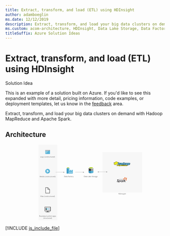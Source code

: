 ```yaml
---
title: Extract, transform, and load (ETL) using HDInsight
author: adamboeglin
ms.date: 12/12/2019
description: Extract, transform, and load your big data clusters on demand with Hadoop MapReduce and Apache Spark.
ms.custom: acom-architecture, HDInsight, Data Lake Storage, Data Factory
titleSuffix: Azure Solution Ideas
---
```

# Extract, transform, and load (ETL) using HDInsight

<div class="alert">
    <p class="alert-title">
        <span class="icon is-left" aria-hidden="true">
            <span class="icon docon docon-lightbulb" role="presentation"></span>
        </span>Solution Idea</p>
    <p>This is an example of a solution built on Azure. If you'd like to see this expanded with more detail, pricing information, code examples, or deployment templates, let us know in the <a href="#feedback">feedback</a> area.</p>
</div>

Extract, transform, and load your big data clusters on demand with Hadoop MapReduce and Apache Spark.

## Architecture

<svg class="architecture-diagram" aria-labelledby="extract-transform-and-load-using-hdinsight" fill="none" height="302" viewbox="0 0 626 302" width="626" xmlns="http://www.w3.org/2000/svg">
    <path d="M381.851 189.705h155.6V30.644h-155.6v159.061zM130.665 298.915h73.371V1.75h-73.371v297.165z" fill="#F7F7F7"/>
    <path d="M327.5 93.174v17.569c0 1.839 4.065 3.291 9.147 3.291v-20.86H327.5z" fill="#3E3E3E"/>
    <path d="M336.502 114.082h.146c5.033 0 9.147-1.5 9.147-3.291V93.174h-9.293v20.908z" fill="#A0A1A2"/>
    <path d="M345.795 93.175c0 1.839-4.066 3.29-9.148 3.29s-9.147-1.451-9.147-3.29c0-1.791 4.114-3.291 9.147-3.291 5.034 0 9.148 1.5 9.148 3.29z" fill="#fff"/>
    <path d="M343.907 92.98c0 1.21-3.243 2.179-7.26 2.179-4.017 0-7.259-.968-7.259-2.178s3.242-2.178 7.259-2.178 7.26.968 7.26 2.178z" fill="#7FBA00"/>
    <path d="M342.407 94.336c.968-.387 1.5-.823 1.5-1.355 0-1.21-3.243-2.178-7.26-2.178-4.017 0-7.259.968-7.259 2.178 0 .484.58.968 1.5 1.355 1.307-.532 3.388-.871 5.759-.871 2.324 0 4.405.339 5.76.871z" fill="#B8D432"/>
    <path d="M336.502 114.082v-8.711c-1.355 0-2.517-.726-3.194-1.791-.678 1.065-1.791 1.791-3.146 1.791a3.582 3.582 0 01-2.662-1.162v6.582c0 1.791 4.017 3.243 9.002 3.291z" fill="#3999C6"/>
    <path d="M342.988 105.371a3.868 3.868 0 01-3.243-1.791c-.629 1.065-1.79 1.742-3.145 1.791v8.711c5.033 0 9.147-1.5 9.147-3.291v-6.63a3.759 3.759 0 01-2.759 1.21zM336.551 105.371l-.049 8.712h.097v-8.712h-.048z" fill="#59B4D9"/>
    <path d="M265.067 105.419v-5.856l-6.631 5.759h-.145v-5.76l-6.631 5.76V93.271c0-1.016-2.274-2.033-5.275-2.033-3.001 0-5.469.968-5.469 2.033v22.07h24.199l-.048-9.922zm-18.682-11.18c-2.178 0-3.92-.532-3.92-1.113s1.742-1.113 3.92-1.113 3.92.484 3.92 1.113c-.048.58-1.79 1.113-3.92 1.113z" fill="#59B3D8"/>
    <path d="M240.916 115.341h5.372V93.126h-5.372v22.215z" fill="#3998C5"/>
    <path d="M251.612 93.126c0 1.065-2.42 1.936-5.372 1.936s-5.324-.871-5.324-1.936 2.42-1.936 5.372-1.936c2.953 0 5.324.823 5.324 1.936z" fill="#fff"/>
    <path d="M250.546 92.98c0 .727-1.887 1.26-4.259 1.26-2.371 0-4.259-.533-4.259-1.26 0-.725 1.888-1.258 4.259-1.258 2.372 0 4.259.581 4.259 1.259z" fill="#7FB900"/>
    <path d="M249.626 93.755c.581-.194.872-.484.872-.774 0-.726-1.888-1.259-4.259-1.259-2.372 0-4.26.581-4.26 1.259.049.29.388.58.92.774.774-.29 1.984-.484 3.388-.484 1.355 0 2.565.194 3.339.484z" fill="#B7D332"/>
    <path d="M259.887 111.42h2.662v-2.661h-2.662v2.661zM250.45 111.42h2.662v-2.661h-2.662v2.661zM255.145 111.42h2.661v-2.661h-2.661v2.661z" fill="#fff"/>
    <path d="M134.342 282.702v1.694h.775c.339 0 .581-.097.774-.242a.78.78 0 00.291-.629c0-.581-.388-.823-1.162-.823h-.678zm0-2.033v1.549h.581c.291 0 .533-.097.726-.242.194-.145.242-.339.242-.629 0-.484-.29-.678-.919-.678h-.63zm-.58 4.259v-4.743h1.355c.387 0 .726.097.968.29.242.194.339.484.339.775 0 .29-.097.484-.242.677a1.326 1.326 0 01-.581.436c.339.048.581.145.774.339.194.193.291.484.291.774 0 .387-.146.726-.436.968-.29.242-.678.387-1.113.387h-1.355v.097zM140.344 284.928h-.533v-.532c-.242.387-.58.629-1.064.629-.823 0-1.21-.484-1.21-1.452v-2.033h.532v1.936c0 .726.29 1.065.823 1.065a.955.955 0 00.677-.29c.194-.194.242-.436.242-.775v-1.936h.533v3.388zM141.215 284.831v-.58c.29.242.629.338.968.338.484 0 .726-.145.726-.484 0-.096 0-.145-.049-.242l-.145-.145a1.045 1.045 0 00-.242-.145c-.097-.048-.193-.097-.29-.097-.145-.048-.291-.097-.387-.193-.097-.049-.194-.146-.291-.194a.836.836 0 01-.193-.242c-.049-.097-.049-.194-.049-.339 0-.145.049-.29.097-.435a.83.83 0 01.29-.291c.097-.097.242-.145.436-.193.145-.049.339-.049.484-.049.29 0 .532.049.774.145v.533a1.672 1.672 0 00-.871-.242c-.097 0-.193 0-.29.048-.097 0-.145.049-.194.097l-.145.145c-.048.049-.048.145-.048.194 0 .097 0 .145.048.242l.145.145c.049.048.145.097.242.145l.291.145c.145.049.29.097.387.194.097.097.242.145.29.194a.845.845 0 01.194.242c.048.096.048.242.048.338 0 .146-.048.291-.097.436-.096.145-.193.242-.29.29a1.184 1.184 0 01-.436.194c-.145.048-.338.048-.484.048a4.188 4.188 0 01-.919-.242zM144.313 284.928h.532v-3.388h-.532v3.388zm.29-4.259a.366.366 0 01-.242-.097.37.37 0 01-.097-.242c0-.097.049-.193.097-.242a.37.37 0 01.242-.097.37.37 0 01.242.097.373.373 0 01.097.242.37.37 0 01-.097.242c-.097.097-.145.097-.242.097zM148.766 284.928h-.532v-1.936c0-.726-.242-1.065-.775-1.065-.29 0-.484.097-.677.291-.194.193-.242.484-.242.774v1.936h-.533v-3.388h.533v.581c.242-.436.629-.629 1.113-.629.387 0 .629.097.871.338.194.242.29.581.29 1.017v2.081h-.048zM151.96 282.895c0-.29-.097-.58-.242-.726-.145-.193-.339-.242-.629-.242a.782.782 0 00-.63.291c-.193.193-.29.435-.338.726h1.839v-.049zm.532.484h-2.371c0 .387.096.678.29.871.194.194.484.291.823.291.387 0 .726-.145 1.065-.387v.532a2.065 2.065 0 01-1.162.339c-.484 0-.871-.145-1.113-.484-.29-.291-.387-.726-.387-1.307 0-.532.145-.968.435-1.307.291-.338.678-.484 1.113-.484.436 0 .775.146 1.017.436.242.29.387.678.387 1.21v.29h-.097zM153.121 284.831v-.58c.29.242.629.338.968.338.484 0 .726-.145.726-.484 0-.096 0-.145-.049-.242l-.145-.145a1.045 1.045 0 00-.242-.145c-.097-.048-.194-.097-.29-.097-.146-.048-.291-.097-.388-.193-.096-.049-.193-.146-.29-.194a.859.859 0 01-.194-.242c-.048-.097-.048-.194-.048-.339 0-.145.048-.29.097-.435.097-.146.193-.242.29-.291.145-.097.242-.145.436-.193.145-.049.339-.049.484-.049.29 0 .532.049.774.145v.533a1.672 1.672 0 00-.871-.242c-.097 0-.194 0-.29.048-.097 0-.146.049-.194.097l-.145.145c-.049.049-.049.145-.049.194 0 .097 0 .145.049.242l.145.145c.048.048.145.097.242.145l.29.145c.146.049.291.097.388.194.096.048.242.145.29.194a.845.845 0 01.194.242c.048.096.048.242.048.338 0 .146-.048.291-.097.436-.097.145-.193.242-.29.29a1.184 1.184 0 01-.436.194c-.145.048-.339.048-.484.048a3.55 3.55 0 01-.919-.242zM155.977 284.831v-.58c.29.242.629.338.968.338.484 0 .726-.145.726-.484 0-.096 0-.145-.048-.242l-.146-.145a1.045 1.045 0 00-.242-.145c-.096-.048-.193-.097-.29-.097-.145-.048-.29-.097-.387-.193a1.004 1.004 0 00-.291-.194c-.096-.097-.145-.145-.193-.242-.049-.097-.049-.194-.049-.339 0-.145.049-.29.097-.435a.823.823 0 01.291-.291c.096-.097.242-.145.435-.193.145-.049.339-.049.484-.049.291 0 .533.049.775.145v.533a1.676 1.676 0 00-.872-.242c-.096 0-.193 0-.29.048-.097 0-.145.049-.194.097l-.145.145c-.048.049-.048.145-.048.194 0 .097 0 .145.048.242l.145.145c.049.048.146.097.242.145l.291.145c.145.049.29.097.387.194.097.048.242.145.29.194a.828.828 0 01.194.242c.048.096.048.242.048.338 0 .146-.048.291-.096.436-.097.145-.194.242-.291.29a1.186 1.186 0 01-.435.194c-.146.048-.339.048-.484.048a5.047 5.047 0 01-.92-.242zM161.204 280.185l-2.275 5.517h-.484l2.275-5.517h.484zM164.011 284.783a1.857 1.857 0 01-.92.242c-.484 0-.871-.145-1.161-.484-.291-.291-.436-.726-.436-1.21 0-.581.145-1.017.484-1.355.339-.339.726-.484 1.258-.484.291 0 .581.048.775.145v.532c-.242-.193-.533-.242-.823-.242-.339 0-.629.145-.871.387-.242.242-.339.581-.339.968 0 .388.097.726.291.92.193.242.483.339.822.339.291 0 .581-.097.823-.291v.533h.097zM167.592 284.928h-.532v-.532c-.242.387-.581.629-1.065.629-.823 0-1.21-.484-1.21-1.452v-2.033h.533v1.936c0 .726.29 1.065.822 1.065a.96.96 0 00.678-.29c.193-.194.242-.436.242-.775v-1.936h.532v3.388zM168.463 284.831v-.58c.291.242.63.338.968.338.484 0 .726-.145.726-.484 0-.096 0-.145-.048-.242l-.145-.145a1.067 1.067 0 00-.242-.145c-.097-.048-.194-.097-.291-.097-.145-.048-.29-.097-.387-.193a1 1 0 00-.29-.194c-.097-.097-.145-.145-.194-.242-.048-.097-.048-.194-.048-.339 0-.145.048-.29.097-.435a.814.814 0 01.29-.291c.097-.097.242-.145.436-.193.145-.049.338-.049.484-.049.29 0 .532.049.774.145v.533a1.672 1.672 0 00-.871-.242c-.097 0-.194 0-.291.048-.096 0-.145.049-.193.097l-.145.145c-.049.049-.049.145-.049.194 0 .097 0 .145.049.242l.145.145c.048.048.145.097.242.145l.29.145c.145.049.291.097.387.194.097.048.242.145.291.194a.823.823 0 01.193.242c.049.096.049.242.049.338 0 .146-.049.291-.097.436-.097.145-.194.242-.29.29a1.191 1.191 0 01-.436.194c-.145.048-.339.048-.484.048a4.182 4.182 0 01-.92-.242zM173.11 284.88c-.145.048-.291.097-.484.097-.581 0-.871-.339-.871-1.017v-1.984h-.581v-.484h.581v-.823l.532-.193v1.016h.871v.484h-.871v1.887c0 .242.048.388.097.484.097.097.193.146.387.146.145 0 .242-.049.339-.097v.484zM175.239 281.927c-.339 0-.629.097-.823.339-.194.242-.29.581-.29.968s.096.726.29.968c.194.242.484.339.823.339.339 0 .629-.097.823-.339.193-.242.29-.532.29-.968 0-.435-.097-.726-.29-.968-.194-.242-.484-.339-.823-.339zm-.049 3.098c-.484 0-.919-.145-1.209-.484-.291-.339-.436-.726-.436-1.259 0-.58.145-1.016.484-1.355.29-.338.726-.484 1.258-.484.484 0 .92.146 1.162.484.29.291.435.726.435 1.307 0 .532-.145.968-.435 1.307-.339.29-.726.484-1.259.484zM182.596 284.928h-.533v-1.936c0-.387-.048-.629-.193-.823-.097-.145-.291-.242-.581-.242-.242 0-.436.097-.581.339a1.341 1.341 0 00-.242.774v1.936h-.532v-2.032c0-.678-.242-1.017-.775-1.017a.688.688 0 00-.58.291 1.332 1.332 0 00-.242.774v1.936h-.533v-3.388h.533v.533c.242-.388.58-.63 1.064-.63.242 0 .436.049.581.194.194.145.291.29.339.484.242-.484.629-.678 1.113-.678.726 0 1.113.436 1.113 1.356v2.129h.049zM187.339 283.234l-.823.097c-.242.048-.436.097-.581.193-.145.097-.194.242-.194.484 0 .146.049.291.194.388.097.096.29.145.484.145.29 0 .484-.097.678-.291.193-.193.242-.435.242-.726v-.29zm.532 1.694h-.532v-.532c-.242.387-.581.629-1.065.629-.339 0-.581-.097-.775-.291a.985.985 0 01-.29-.726c0-.629.387-1.016 1.113-1.113l1.017-.145c0-.581-.242-.871-.678-.871-.387 0-.774.145-1.113.436v-.533c.339-.193.726-.339 1.161-.339.775 0 1.21.436 1.21 1.259v2.226h-.048zM189.468 283.089v.484c0 .29.097.532.29.726a.96.96 0 00.678.29c.339 0 .581-.145.774-.387.194-.242.291-.581.291-1.065 0-.387-.097-.677-.242-.871-.194-.193-.388-.339-.726-.339-.339 0-.581.097-.775.339-.193.194-.29.484-.29.823zm0 1.355v2.033h-.532v-4.937h.532v.581c.29-.436.678-.678 1.161-.678.436 0 .775.146 1.017.436.242.29.387.726.387 1.21 0 .581-.145 1.016-.436 1.355-.29.339-.629.532-1.113.532-.435.049-.774-.145-1.016-.532zM193.437 283.089v.484c0 .29.096.532.29.726a.96.96 0 00.678.29c.338 0 .58-.145.774-.387.194-.242.29-.581.29-1.065 0-.387-.096-.677-.242-.871-.193-.193-.387-.339-.726-.339-.338 0-.58.097-.774.339-.194.194-.29.484-.29.823zm0 1.355v2.033h-.533v-4.937h.533v.581c.29-.436.677-.678 1.161-.678.436 0 .775.146 1.017.436.242.29.387.726.387 1.21 0 .581-.145 1.016-.436 1.355-.29.339-.629.532-1.113.532-.436.049-.774-.145-1.016-.532zM196.679 284.831v-.58c.291.242.629.338.968.338.484 0 .726-.145.726-.484 0-.096 0-.145-.048-.242a9.912 9.912 0 01-.145-.145 1.09 1.09 0 00-.242-.145c-.097-.048-.194-.097-.291-.097-.145-.048-.29-.097-.387-.193a1.014 1.014 0 00-.29-.194c-.097-.097-.146-.145-.194-.242-.048-.097-.048-.194-.048-.339 0-.145.048-.29.096-.435a.823.823 0 01.291-.291c.097-.097.242-.145.435-.193.146-.049.339-.049.484-.049.291 0 .533.049.775.145v.533a1.675 1.675 0 00-.871-.242.62.62 0 00-.291.048c-.097 0-.145.049-.193.097l-.146.145c-.048.049-.048.145-.048.194 0 .097 0 .145.048.242l.146.145c.048.048.145.097.242.145l.29.145c.145.049.29.097.387.194.097.048.242.145.291.194a.84.84 0 01.193.242c.049.096.049.242.049.338 0 .146-.049.291-.097.436-.097.145-.194.242-.291.29a1.186 1.186 0 01-.435.194c-.145.048-.339.048-.484.048a3.56 3.56 0 01-.92-.242zM150.894 294.124h-.484c-.677-.774-1.016-1.742-1.016-2.904 0-1.161.339-2.129 1.016-2.952h.484c-.677.823-1.016 1.791-1.016 2.952 0 1.113.339 2.081 1.016 2.904zM151.33 292.963v-.581c.29.242.629.339.968.339.484 0 .726-.145.726-.484 0-.097 0-.145-.048-.242l-.146-.145c-.048-.049-.145-.097-.242-.146-.096-.048-.193-.096-.29-.096-.145-.049-.29-.097-.387-.194-.097-.097-.194-.145-.291-.194a.84.84 0 01-.193-.242c-.049-.096-.049-.193-.049-.338 0-.146.049-.291.097-.436.097-.145.194-.242.291-.29.096-.097.242-.146.435-.194.145-.048.339-.048.484-.048.291 0 .533.048.775.145v.532a1.676 1.676 0 00-.872-.242c-.096 0-.193 0-.29.049-.097 0-.145.048-.194.096l-.145.146c-.048.048-.048.145-.048.193 0 .097 0 .145.048.242l.145.145c.049.049.146.097.242.146l.291.145c.145.048.29.097.387.193.097.049.242.146.29.194.097.097.146.145.194.242.048.097.048.194.048.339 0 .145-.048.29-.096.435a.823.823 0 01-.291.291 1.202 1.202 0 01-.435.193c-.146.049-.339.049-.484.049a3.63 3.63 0 01-.92-.242zM155.977 293.01c-.145.049-.29.097-.484.097-.581 0-.871-.339-.871-1.016v-1.985h-.581v-.484h.581v-.822l.532-.194v1.016h.871v.484h-.871v1.888c0 .242.049.387.097.484.097.097.194.145.387.145a.695.695 0 00.339-.097v.484zM158.444 290.203c-.096-.097-.242-.097-.387-.097-.242 0-.435.097-.58.339a1.665 1.665 0 00-.242.871v1.743h-.533v-3.388h.533v.677c.096-.242.193-.435.338-.58.146-.146.339-.194.533-.194.145 0 .242 0 .338.048v.581zM161.785 293.06h-.533v-.533c-.242.387-.581.629-1.065.629-.822 0-1.209-.484-1.209-1.452v-2.032h.532v1.936c0 .726.29 1.064.823 1.064a.951.951 0 00.677-.29c.194-.194.242-.436.242-.774v-1.936h.533v3.388zM165.172 292.914c-.242.145-.58.242-.919.242-.484 0-.871-.146-1.162-.484a1.771 1.771 0 01-.435-1.21c0-.581.145-1.017.484-1.355.339-.339.726-.484 1.258-.484.29 0 .581.048.774.145v.532c-.242-.193-.532-.242-.822-.242-.339 0-.629.145-.871.387-.242.242-.339.581-.339.968s.097.726.29.92c.194.242.484.339.823.339.29 0 .581-.097.823-.291v.533h.096zM167.592 293.01a1.424 1.424 0 01-.484.097c-.581 0-.871-.339-.871-1.016v-1.985h-.581v-.484h.581v-.822l.532-.194v1.016h.871v.484h-.871v1.888c0 .242.048.387.097.484.097.097.193.145.387.145a.695.695 0 00.339-.097v.484zM171.028 293.06h-.533v-.533c-.242.387-.58.629-1.064.629-.823 0-1.21-.484-1.21-1.452v-2.032h.532v1.936c0 .726.29 1.064.823 1.064a.778.778 0 00.629-.29c.194-.194.242-.436.242-.774v-1.936h.532v3.388h.049zM173.884 290.203c-.097-.097-.242-.097-.387-.097-.242 0-.436.097-.581.339a1.675 1.675 0 00-.242.871v1.743h-.532v-3.388h.532v.677c.097-.242.194-.435.339-.58.145-.146.339-.194.532-.194.145 0 .242 0 .339.048v.581zM176.595 291.026c0-.29-.097-.532-.242-.726-.146-.194-.339-.242-.63-.242a.781.781 0 00-.629.29c-.193.194-.29.436-.339.726h1.84v-.048zm.532.484h-2.372c0 .387.097.677.291.871.193.194.484.29.823.29.387 0 .726-.145 1.064-.387v.533c-.29.193-.677.338-1.161.338s-.871-.145-1.113-.484c-.291-.29-.388-.726-.388-1.306 0-.533.146-.968.436-1.307.29-.339.678-.484 1.113-.484.436 0 .775.145 1.017.436.242.29.387.677.387 1.21v.29h-.097zM180.273 291.51v-.484c0-.29-.097-.483-.291-.677a.876.876 0 00-.677-.29c-.339 0-.581.145-.775.387-.193.242-.29.581-.29 1.016 0 .387.097.678.29.92a.871.871 0 00.726.338.869.869 0 00.726-.338c.242-.242.291-.533.291-.872zm.58 1.549h-.532v-.581c-.242.436-.629.678-1.162.678-.435 0-.774-.145-1.016-.436-.242-.29-.387-.726-.387-1.258 0-.581.145-1.016.435-1.355.291-.339.678-.484 1.114-.484.484 0 .822.194 1.016.532v-2.081h.532v4.985zM181.966 294.124h-.484c.678-.823 1.017-1.791 1.017-2.904a4.65 4.65 0 00-1.017-2.952h.484c.678.823 1.017 1.791 1.017 2.952 0 1.162-.339 2.13-1.017 2.904zM140.683 202.796h-1.84v1.646h1.694v.484h-1.694v2.13h-.58v-4.744h2.42v.484zM141.505 207.056h.532v-3.388h-.532v3.388zm.29-4.26a.374.374 0 01-.242-.096.374.374 0 01-.096-.242.37.37 0 01.096-.242.37.37 0 01.242-.097c.097 0 .194.048.242.097a.366.366 0 01.097.242.37.37 0 01-.097.242.37.37 0 01-.242.096zM143.151 207.055h.532v-5.033h-.532v5.033zM146.974 205.023c0-.291-.097-.581-.242-.726-.146-.194-.339-.242-.63-.242a.781.781 0 00-.629.29c-.193.194-.29.436-.339.726h1.84v-.048zm.532.484h-2.372c0 .387.097.677.291.871.193.193.484.29.823.29.387 0 .726-.145 1.064-.387v.532c-.29.194-.677.339-1.161.339s-.871-.145-1.113-.484c-.291-.29-.388-.726-.388-1.306 0-.533.146-.968.436-1.307.29-.339.678-.484 1.113-.484.436 0 .775.145 1.016.435.242.291.388.678.388 1.21v.291h-.097zM148.136 206.91v-.58c.291.242.629.338.968.338.484 0 .726-.145.726-.484 0-.096 0-.145-.048-.241a19.892 19.892 0 01-.145-.146c-.049-.048-.146-.096-.242-.145-.097-.048-.194-.097-.291-.097-.145-.048-.29-.096-.387-.193-.097-.049-.194-.145-.29-.194-.097-.097-.146-.145-.194-.242-.048-.097-.048-.193-.048-.339 0-.145.048-.29.096-.435.097-.145.194-.242.291-.291.145-.096.242-.145.435-.193.146-.049.339-.049.484-.049.291 0 .533.049.775.146v.532a1.675 1.675 0 00-.871-.242c-.097 0-.194 0-.291.048-.097 0-.145.049-.193.097l-.146.145c-.048.049-.048.146-.048.194 0 .097 0 .145.048.242l.146.145c.048.049.145.097.242.145l.29.146c.145.048.29.096.387.193.097.049.242.145.291.194.096.097.145.145.193.242.049.097.049.193.049.338 0 .146-.049.291-.097.436-.097.145-.194.242-.291.29-.145.097-.29.146-.435.194-.145.048-.339.048-.484.048-.387-.048-.678-.096-.92-.242zM154.476 208.12h-.484c-.677-.774-1.016-1.742-1.016-2.904 0-1.161.339-2.129 1.016-2.952h.484c-.677.823-1.016 1.791-1.016 2.952 0 1.114.339 2.082 1.016 2.904zM157.864 207.055h-.532v-.532c-.242.387-.581.629-1.065.629-.823 0-1.21-.484-1.21-1.452v-2.033h.533v1.936c0 .726.29 1.065.822 1.065a.96.96 0 00.678-.29c.193-.194.242-.436.242-.775v-1.936h.532v3.388zM161.736 207.056h-.532v-1.936c0-.726-.242-1.065-.775-1.065-.29 0-.483.097-.677.29-.194.194-.242.484-.242.775v1.936h-.532v-3.388h.532v.581c.242-.436.629-.63 1.113-.63.387 0 .678.097.871.339.194.242.291.581.291 1.017v2.081h-.049zM162.559 206.91v-.58c.29.242.629.338.968.338.484 0 .726-.145.726-.484 0-.096 0-.145-.049-.241l-.145-.146c-.048-.048-.145-.096-.242-.145-.097-.048-.194-.097-.29-.097-.146-.048-.291-.096-.388-.193-.096-.049-.193-.145-.29-.194-.097-.097-.145-.145-.194-.242-.048-.097-.048-.193-.048-.339 0-.145.048-.29.097-.435.097-.145.193-.242.29-.291a1.2 1.2 0 01.436-.193c.145-.049.339-.049.484-.049.29 0 .532.049.774.146v.532a1.672 1.672 0 00-.871-.242c-.097 0-.194 0-.29.048-.097 0-.146.049-.194.097l-.145.145c-.049.049-.049.146-.049.194 0 .097 0 .145.049.242l.145.145c.048.049.145.097.242.145l.29.146c.146.048.291.096.388.193.096.049.242.145.29.194.097.097.145.145.194.242.048.097.048.193.048.338 0 .146-.048.291-.097.436-.097.145-.193.242-.29.29a1.702 1.702 0 01-.436.194c-.145.048-.339.048-.484.048-.339-.048-.629-.096-.919-.242zM167.253 207.007c-.145.048-.291.097-.484.097-.581 0-.871-.339-.871-1.017v-1.984h-.581v-.484h.581v-.823l.532-.193v1.016h.871v.484h-.871v1.888c0 .242.048.387.097.484.097.096.193.145.387.145.145 0 .242-.049.339-.097v.484zM169.722 204.2c-.096-.097-.242-.097-.387-.097-.242 0-.435.097-.581.339a1.672 1.672 0 00-.242.871v1.742h-.58v-3.387h.532v.677c.097-.242.194-.435.339-.581.145-.145.339-.193.532-.193.145 0 .242 0 .339.048v.581h.048zM173.061 207.055h-.532v-.532c-.242.387-.581.629-1.065.629-.823 0-1.21-.484-1.21-1.452v-2.033h.532v1.936c0 .726.291 1.065.823 1.065a.781.781 0 00.629-.29c.194-.194.242-.436.242-.775v-1.936h.533v3.388h.048zM176.449 206.91a1.846 1.846 0 01-.92.242c-.484 0-.871-.145-1.161-.484-.291-.29-.436-.725-.436-1.209 0-.581.145-1.017.484-1.356.339-.338.726-.484 1.258-.484.291 0 .581.049.775.146v.532c-.242-.194-.533-.242-.823-.242-.339 0-.629.145-.871.387-.242.242-.339.581-.339.968s.097.726.29.92c.194.242.484.338.823.338.291 0 .581-.096.823-.29v.532h.097zM178.869 207.007c-.146.048-.291.097-.484.097-.581 0-.872-.339-.872-1.017v-1.984h-.58v-.484h.58v-.823l.533-.193v1.016h.871v.484h-.871v1.888c0 .242.048.387.097.484.096.096.193.145.387.145.145 0 .242-.049.339-.097v.484zM182.306 207.055h-.533v-.532c-.242.387-.581.629-1.065.629-.822 0-1.209-.484-1.209-1.452v-2.033h.532v1.936c0 .726.29 1.065.823 1.065a.955.955 0 00.677-.29c.194-.194.242-.436.242-.775v-1.936h.533v3.388zM185.161 204.2c-.097-.097-.242-.097-.387-.097-.242 0-.436.097-.581.339a1.672 1.672 0 00-.242.871v1.742h-.533v-3.387h.533v.677c.097-.242.193-.435.339-.581.145-.145.338-.193.532-.193.145 0 .242 0 .339.048v.581zM187.823 205.023c0-.291-.097-.581-.242-.726-.146-.194-.339-.242-.63-.242a.781.781 0 00-.629.29c-.193.194-.29.436-.339.726h1.84v-.048zm.58.484h-2.371c0 .387.097.677.29.871.194.193.484.29.823.29.387 0 .726-.145 1.065-.387v.532a2.065 2.065 0 01-1.162.339c-.484 0-.871-.145-1.113-.484-.29-.29-.387-.726-.387-1.306 0-.533.145-.968.435-1.307.291-.339.678-.484 1.114-.484.435 0 .774.145 1.016.435.242.291.387.678.387 1.21v.291h-.097zM191.549 205.507v-.484c0-.291-.096-.484-.29-.678-.194-.194-.387-.29-.677-.29-.339 0-.581.096-.775.387-.193.242-.29.581-.29 1.016 0 .387.097.678.29.92a.872.872 0 00.726.339.87.87 0 00.726-.339 1.35 1.35 0 00.29-.871zm.533 1.548h-.533v-.58c-.242.435-.629.677-1.161.677-.436 0-.774-.145-1.016-.435-.242-.291-.388-.726-.388-1.259 0-.581.146-1.016.436-1.355.29-.339.678-.484 1.113-.484.484 0 .823.194 1.016.532v-2.081h.533v4.985zM193.195 208.12h-.484c.678-.822 1.016-1.79 1.016-2.904a4.648 4.648 0 00-1.016-2.952h.484c.677.823 1.016 1.791 1.016 2.952.049 1.162-.29 2.13-1.016 2.904zM140.247 129.473h-.532v-3.194c0-.242 0-.581.048-.92-.048.194-.097.388-.145.484l-1.646 3.63h-.29l-1.597-3.63c-.049-.096-.097-.29-.145-.484 0 .194.048.484.048.92v3.194h-.581v-4.743h.726l1.452 3.291c.097.242.194.436.242.581.097-.242.194-.435.242-.581l1.5-3.291h.678v4.743zM143.587 127.44c0-.29-.097-.532-.242-.726-.145-.193-.339-.242-.629-.242a.782.782 0 00-.63.291c-.193.193-.29.435-.338.726h1.839v-.049zm.581.436h-2.372c0 .387.097.677.29.871.194.194.484.29.823.29.387 0 .726-.145 1.065-.387v.533a2.07 2.07 0 01-1.162.338c-.484 0-.871-.145-1.113-.484-.29-.29-.387-.726-.387-1.306 0-.533.145-.968.436-1.307.29-.339.677-.484 1.113-.484.435 0 .774.145 1.016.436.242.29.387.677.387 1.209v.291h-.096zM147.314 127.924v-.484c0-.29-.097-.484-.291-.677-.193-.194-.387-.291-.677-.291-.339 0-.581.146-.775.388-.193.242-.29.58-.29 1.016 0 .387.097.677.29.919a.872.872 0 00.726.339.87.87 0 00.726-.339c.194-.29.291-.532.291-.871zm.58 1.549h-.532v-.581c-.242.436-.629.678-1.162.678-.435 0-.774-.145-1.016-.436-.242-.29-.387-.726-.387-1.258 0-.581.145-1.016.435-1.355.291-.339.678-.484 1.114-.484.484 0 .822.193 1.016.532v-2.081h.532v4.985zM148.959 129.473h.581v-3.388h-.533v3.388h-.048zm.29-4.259a.37.37 0 01-.242-.097.37.37 0 01-.096-.242c0-.096.048-.193.096-.242a.374.374 0 01.242-.096.37.37 0 01.242.096.37.37 0 01.097.242.366.366 0 01-.097.242.366.366 0 01-.242.097zM152.492 127.731l-.822.097c-.242.048-.436.096-.581.193-.145.097-.194.242-.194.484a.44.44 0 00.194.387c.097.097.29.146.484.146.29 0 .484-.097.677-.291.194-.193.242-.435.242-.726v-.29zm.533 1.742h-.533v-.532c-.242.387-.58.629-1.064.629-.339 0-.581-.097-.775-.29a.988.988 0 01-.29-.726c0-.63.387-1.017 1.113-1.114l1.016-.145c0-.58-.242-.871-.677-.871-.387 0-.775.145-1.113.436v-.533c.338-.193.726-.338 1.161-.338.775 0 1.21.435 1.21 1.258v2.226h-.048zM157.332 130.538h-.484c-.678-.775-1.016-1.743-1.016-2.904 0-1.162.338-2.13 1.016-2.952h.484c-.678.822-1.016 1.79-1.016 2.904 0 1.161.338 2.129 1.016 2.952zM160.719 129.473h-.532v-.58c-.242.387-.581.629-1.065.629-.823 0-1.21-.484-1.21-1.452v-2.033h.532v1.936c0 .726.291 1.065.823 1.065a.956.956 0 00.678-.291c.193-.193.242-.435.242-.774v-1.936h.532v3.436zM164.591 129.473h-.533v-1.936c0-.726-.242-1.064-.774-1.064-.29 0-.484.096-.678.29-.193.194-.242.484-.242.774v1.936h-.532v-3.387h.532v.58c.242-.435.63-.629 1.114-.629.387 0 .677.097.871.339.193.242.29.581.29 1.016v2.081h-.048zM165.414 129.328v-.581c.29.242.629.339.968.339.484 0 .726-.145.726-.484 0-.097 0-.145-.048-.242-.049-.097-.097-.097-.146-.145a1.045 1.045 0 00-.242-.145c-.096-.049-.193-.097-.29-.097-.145-.048-.29-.097-.387-.194-.097-.048-.194-.145-.291-.193-.096-.097-.145-.145-.193-.242-.049-.097-.049-.194-.049-.339 0-.145.049-.29.097-.436.097-.145.194-.242.291-.29.096-.097.242-.145.435-.193.145-.049.339-.049.484-.049.291 0 .533.049.775.145v.533a1.666 1.666 0 00-.872-.242c-.096 0-.193 0-.29.048-.097 0-.145.048-.194.097l-.145.145c-.048.048-.048.145-.048.194 0 .096 0 .145.048.242l.145.145c.049.048.146.097.242.145l.291.145c.145.049.29.097.387.194.097.048.242.145.29.193a.855.855 0 01.194.242c.048.097.048.242.048.339 0 .145-.048.291-.096.436-.097.145-.194.242-.291.29a1.203 1.203 0 01-.435.194c-.146.048-.339.048-.484.048-.339-.048-.63-.097-.92-.242zM170.059 129.425c-.145.048-.29.097-.484.097-.58 0-.871-.339-.871-1.017v-1.984h-.58v-.484h.58v-.823l.533-.193v1.016h.871v.484h-.871v1.887c0 .242.048.388.096.484.097.097.194.146.388.146.145 0 .242-.049.338-.097v.484zM172.577 126.618a.904.904 0 00-.387-.097c-.242 0-.435.097-.581.339a1.672 1.672 0 00-.242.871v1.742h-.532v-3.388h.532v.678c.097-.242.194-.436.339-.581.145-.145.339-.193.533-.193.145 0 .241 0 .338.048v.581zM175.917 129.473h-.532v-.58c-.242.387-.581.629-1.065.629-.823 0-1.21-.484-1.21-1.452v-2.033h.532v1.936c0 .726.291 1.065.823 1.065a.956.956 0 00.678-.291c.193-.193.242-.435.242-.774v-1.936h.532v3.436zM179.305 129.28a1.857 1.857 0 01-.92.242c-.484 0-.871-.146-1.161-.484-.291-.291-.436-.726-.436-1.21 0-.581.145-1.017.484-1.355.339-.339.726-.484 1.258-.484.291 0 .581.048.775.145v.532c-.242-.193-.533-.242-.823-.242-.339 0-.629.145-.871.387-.242.242-.339.581-.339.968s.097.726.29.92c.194.242.484.339.823.339.291 0 .581-.097.823-.291v.533h.097zM181.675 129.425c-.145.048-.29.097-.484.097-.581 0-.871-.339-.871-1.017v-1.984h-.581v-.484h.581v-.823l.532-.193v1.016h.872v.484h-.872v1.887c0 .242.049.388.097.484.097.097.194.146.387.146.146 0 .242-.049.339-.097v.484zM185.161 129.473h-.532v-.58c-.242.387-.581.629-1.065.629-.823 0-1.21-.484-1.21-1.452v-2.033h.532v1.936c0 .726.291 1.065.823 1.065a.78.78 0 00.629-.291c.194-.193.242-.435.242-.774v-1.936h.533v3.436h.048zM188.016 126.618a.904.904 0 00-.387-.097c-.242 0-.436.097-.581.339a1.672 1.672 0 00-.242.871v1.742h-.533v-3.388h.533v.678c.097-.242.193-.436.339-.581.145-.145.338-.193.532-.193.145 0 .242 0 .339.048v.581zM190.679 127.44c0-.29-.097-.532-.242-.726-.146-.193-.339-.242-.63-.242a.78.78 0 00-.629.291c-.193.193-.29.435-.339.726h1.84v-.049zm.58.436h-2.371c0 .387.097.677.29.871.194.194.484.29.823.29.387 0 .726-.145 1.065-.387v.533a2.073 2.073 0 01-1.162.338c-.484 0-.871-.145-1.113-.484-.29-.29-.387-.726-.387-1.306 0-.533.145-.968.435-1.307.291-.339.678-.484 1.114-.484.435 0 .774.145 1.016.436.242.29.387.677.387 1.209v.291h-.097zM194.404 127.924v-.484a.876.876 0 00-.29-.677c-.194-.194-.387-.291-.678-.291-.338 0-.58.146-.774.388-.193.242-.29.58-.29 1.016 0 .387.097.677.29.919a.872.872 0 00.726.339c.29 0 .532-.097.726-.339.194-.29.29-.532.29-.871zm.533 1.549h-.533v-.581c-.242.436-.629.678-1.161.678-.436 0-.774-.145-1.016-.436-.242-.29-.388-.726-.388-1.258 0-.581.146-1.016.436-1.355.29-.339.678-.484 1.113-.484.484 0 .823.193 1.016.532v-2.081h.533v4.985zM196.05 130.538h-.484c.677-.823 1.016-1.791 1.016-2.904s-.339-2.081-1.016-2.904h.484c.677.823 1.016 1.791 1.016 2.953.049 1.113-.29 2.081-1.016 2.855zM140.248 51.842h-2.469V47.1h.533v4.26h1.936v.483zM142.329 48.842c-.339 0-.629.096-.823.338-.194.242-.29.581-.29.968 0 .388.096.726.29.968.194.242.484.34.823.34.338 0 .629-.098.822-.34.194-.242.291-.532.291-.968 0-.435-.097-.726-.291-.968-.193-.242-.435-.338-.822-.338zm-.049 3.097c-.484 0-.919-.145-1.21-.484-.29-.339-.435-.726-.435-1.258 0-.581.145-1.017.484-1.355.29-.34.726-.484 1.258-.484.484 0 .92.145 1.162.484.29.29.435.726.435 1.306 0 .533-.145.968-.435 1.307-.291.29-.726.484-1.259.484zM147.215 50.342v-.484c0-.29-.096-.484-.29-.677-.193-.194-.387-.29-.677-.29-.339 0-.581.144-.775.386-.193.242-.29.581-.29 1.017 0 .387.097.677.29.92a.872.872 0 00.726.338.87.87 0 00.726-.339c.194-.29.29-.532.29-.87zm.533 1.258c0 1.259-.581 1.888-1.791 1.888a2.69 2.69 0 01-1.113-.242v-.532c.387.193.726.338 1.113.338.823 0 1.258-.435 1.258-1.306v-.388c-.241.436-.629.63-1.161.63-.436 0-.774-.145-1.016-.436-.242-.29-.388-.726-.388-1.21 0-.58.146-1.016.436-1.355.29-.339.678-.532 1.113-.532.436 0 .775.193 1.016.532v-.484h.533V51.6zM148.62 51.746v-.581c.29.242.629.339.968.339.484 0 .726-.145.726-.484 0-.097 0-.146-.049-.242l-.145-.145c-.048-.049-.145-.097-.242-.146-.097-.048-.194-.096-.29-.096-.146-.049-.291-.097-.388-.194-.096-.049-.193-.145-.29-.194a.859.859 0 01-.194-.242c-.048-.097-.048-.193-.048-.338 0-.146.048-.29.097-.436.097-.145.193-.242.29-.29.145-.097.242-.146.436-.194.145-.048.339-.048.484-.048.29 0 .532.048.774.145v.532a1.67 1.67 0 00-.871-.242c-.097 0-.194 0-.29.049-.097 0-.146.048-.194.096l-.145.146c-.049.048-.049.145-.049.193 0 .097 0 .145.049.242l.145.145c.048.049.145.097.242.145l.29.146c.146.048.291.096.388.193.096.049.242.146.29.194a.859.859 0 01.194.242c.048.097.048.194.048.339 0 .145-.048.29-.097.435-.097.145-.193.242-.29.29a1.193 1.193 0 01-.436.194c-.193.049-.339.049-.484.049-.339-.049-.629-.145-.919-.242zM155.008 52.907h-.484c-.677-.774-1.016-1.742-1.016-2.904 0-1.161.339-2.13 1.016-2.952h.484c-.677.823-1.016 1.79-1.016 2.952-.049 1.114.339 2.081 1.016 2.904zM158.347 51.843h-.532v-.533c-.242.387-.581.63-1.065.63-.823 0-1.21-.485-1.21-1.453v-2.032h.532v1.936c0 .726.291 1.064.823 1.064a.957.957 0 00.678-.29c.193-.194.242-.436.242-.774v-1.936h.532v3.388zM162.268 51.843h-.532v-1.936c0-.726-.242-1.065-.774-1.065-.291 0-.484.097-.678.29-.193.194-.242.484-.242.775v1.936h-.532v-3.388h.532v.58c.242-.435.629-.629 1.113-.629.387 0 .629.097.871.339.194.242.291.58.291 1.016v2.081h-.049zM163.092 51.746v-.581c.29.242.629.339.968.339.484 0 .726-.145.726-.484 0-.097 0-.146-.049-.242l-.145-.145c-.048-.049-.145-.097-.242-.146-.097-.048-.193-.096-.29-.096-.145-.049-.291-.097-.387-.194-.097-.049-.194-.145-.291-.194a.836.836 0 01-.193-.242c-.049-.097-.049-.193-.049-.338 0-.146.049-.29.097-.436.097-.145.194-.242.29-.29a1.2 1.2 0 01.436-.194c.145-.048.339-.048.484-.048.29 0 .532.048.774.145v.532a1.67 1.67 0 00-.871-.242c-.097 0-.193 0-.29.049-.097 0-.145.048-.194.096l-.145.146c-.048.048-.048.145-.048.193 0 .097 0 .145.048.242l.145.145c.049.049.145.097.242.145l.291.146c.145.048.29.096.387.193.097.049.242.146.29.194a.859.859 0 01.194.242c.048.097.048.194.048.339 0 .145-.048.29-.097.435-.096.145-.193.242-.29.29a1.193 1.193 0 01-.436.194c-.193.049-.338.049-.484.049a3.575 3.575 0 01-.919-.242zM167.737 51.842c-.145.048-.29.097-.484.097-.581 0-.871-.339-.871-1.017v-1.984h-.581v-.484h.581v-.823l.532-.193v1.016h.872v.484h-.872v1.888c0 .242.049.387.097.484.097.096.194.145.387.145.146 0 .242-.049.339-.097v.484zM170.206 49.035c-.097-.096-.242-.096-.387-.096-.242 0-.436.096-.581.338a1.673 1.673 0 00-.242.872v1.742h-.533v-3.388h.533v.678c.097-.242.193-.436.339-.581.145-.145.338-.194.532-.194.145 0 .242 0 .339.049v.58zM173.545 51.843h-.532v-.533c-.242.387-.581.63-1.065.63-.823 0-1.21-.485-1.21-1.453v-2.032h.533v1.936c0 .726.29 1.064.822 1.064a.783.783 0 00.63-.29c.193-.194.242-.436.242-.774v-1.936h.532v3.388h.048zM176.982 51.697a1.855 1.855 0 01-.92.242c-.484 0-.871-.145-1.162-.484a1.77 1.77 0 01-.435-1.21c0-.58.145-1.016.484-1.355.339-.339.726-.484 1.258-.484.291 0 .581.049.775.145v.533c-.242-.194-.533-.242-.823-.242-.339 0-.629.145-.871.387-.242.242-.339.58-.339.968 0 .387.097.726.29.92.194.242.484.338.823.338.29 0 .581-.096.823-.29v.532h.097zM179.353 51.842c-.145.048-.29.097-.484.097-.581 0-.871-.339-.871-1.017v-1.984h-.581v-.484h.581v-.823l.532-.193v1.016h.871v.484h-.871v1.888c0 .242.049.387.097.484.097.096.194.145.387.145a.702.702 0 00.339-.097v.484zM182.837 51.843h-.532v-.533c-.242.387-.581.63-1.065.63-.823 0-1.21-.485-1.21-1.453v-2.032h.533v1.936c0 .726.29 1.064.822 1.064a.957.957 0 00.678-.29c.194-.194.242-.436.242-.774v-1.936h.532v3.388zM185.694 49.035c-.097-.096-.242-.096-.388-.096-.242 0-.435.096-.58.338a1.664 1.664 0 00-.242.872v1.742h-.581v-3.388h.532v.678c.097-.242.194-.436.339-.581.145-.145.339-.194.532-.194.146 0 .242 0 .339.049v.58h.049zM188.355 49.81c0-.29-.096-.581-.242-.726-.145-.194-.338-.242-.629-.242a.78.78 0 00-.629.29c-.194.194-.29.436-.339.726h1.839v-.048zm.533.484h-2.372c0 .387.097.677.291.87.193.194.484.291.822.291.388 0 .726-.145 1.065-.387v.532c-.29.194-.677.34-1.161.34s-.872-.146-1.114-.485c-.29-.29-.387-.726-.387-1.307 0-.532.145-.968.436-1.306.29-.34.677-.484 1.113-.484.436 0 .774.145 1.016.435.242.29.388.678.388 1.21v.29h-.097zM192.081 50.342v-.484c0-.29-.097-.484-.29-.677-.194-.194-.387-.29-.678-.29-.339 0-.581.096-.774.386-.194.242-.291.581-.291 1.017 0 .387.097.677.291.92a.87.87 0 00.726.338c.29 0 .532-.097.726-.339.193-.29.29-.58.29-.87zm.533 1.5h-.533v-.58c-.242.435-.629.677-1.161.677-.436 0-.775-.145-1.017-.435-.242-.29-.387-.726-.387-1.259 0-.58.145-1.016.436-1.355.29-.339.677-.484 1.113-.484.484 0 .823.194 1.016.532v-2.08h.533v4.984zM193.728 52.907h-.484c.677-.823 1.016-1.79 1.016-2.904a4.655 4.655 0 00-1.016-2.952h.484c.677.823 1.016 1.79 1.016 2.952s-.339 2.13-1.016 2.904zM231.769 125.069v3.727h.726c.629 0 1.113-.146 1.452-.484.338-.339.532-.823.532-1.404 0-1.21-.629-1.839-1.936-1.839h-.774zm-.581 4.211v-4.743h1.307c1.694 0 2.516.774 2.516 2.323 0 .726-.242 1.306-.677 1.742-.484.436-1.065.678-1.888.678h-1.258zM237.77 127.586l-.823.096c-.242.049-.435.097-.58.194-.146.097-.194.242-.194.484 0 .145.048.29.194.387.145.097.29.145.484.145.29 0 .484-.096.677-.29.194-.194.242-.436.242-.726v-.29zm.533 1.694h-.533v-.533c-.242.387-.581.629-1.065.629-.338 0-.58-.096-.774-.29a.984.984 0 01-.29-.726c0-.629.387-1.016 1.113-1.113l1.016-.145c0-.581-.242-.871-.677-.871-.388 0-.775.145-1.114.435v-.532c.339-.194.726-.339 1.162-.339.774 0 1.21.436 1.21 1.258v2.227h-.048zM240.916 129.28c-.145.048-.29.097-.484.097-.581 0-.871-.339-.871-1.017v-1.984h-.581v-.484h.581v-.823l.532-.194v1.017h.871v.484h-.919v1.887c0 .242.048.388.097.484.096.097.193.146.387.146.145 0 .242-.049.339-.097v.484h.048zM243.481 127.586l-.823.096c-.242.049-.436.097-.581.194-.145.097-.194.242-.194.484 0 .145.049.29.194.387.145.097.29.145.484.145.29 0 .484-.096.678-.29.193-.194.242-.436.242-.726v-.29zm.58 1.694h-.532v-.533c-.242.387-.581.629-1.065.629-.339 0-.581-.096-.774-.29a.985.985 0 01-.291-.726c0-.629.388-1.016 1.114-1.113l1.016-.145c0-.581-.242-.871-.678-.871-.387 0-.774.145-1.113.435v-.532c.339-.194.726-.339 1.162-.339.774 0 1.21.436 1.21 1.258v2.227h-.049zM249.384 125.069h-1.839v1.597h1.742v.533h-1.742v2.081h-.532v-4.743h2.371v.532zM251.854 127.586l-.823.096c-.242.049-.436.097-.581.194-.145.097-.193.242-.193.484 0 .145.048.29.193.387.097.097.29.145.484.145.29 0 .484-.096.678-.29.193-.194.242-.436.242-.726v-.29zm.532 1.694h-.532v-.533c-.242.387-.581.629-1.065.629-.339 0-.581-.096-.774-.29a.985.985 0 01-.291-.726c0-.629.387-1.016 1.113-1.113l1.017-.145c0-.581-.242-.871-.678-.871-.387 0-.774.145-1.113.435v-.532c.339-.194.726-.339 1.161-.339.775 0 1.21.436 1.21 1.258v2.227h-.048zM255.725 129.135a1.857 1.857 0 01-.92.242c-.484 0-.871-.146-1.161-.484a1.767 1.767 0 01-.436-1.21c0-.581.145-1.017.484-1.356.339-.338.726-.483 1.258-.483.291 0 .581.048.775.145v.532c-.242-.194-.533-.242-.823-.242-.339 0-.629.145-.871.387-.242.242-.339.581-.339.968s.097.726.29.92c.194.242.484.339.823.339.291 0 .581-.097.823-.291v.533h.097zM258.145 129.28c-.145.048-.29.097-.484.097-.581 0-.871-.339-.871-1.017v-1.984h-.581v-.484h.581v-.823l.532-.194v1.017h.871v.484h-.871v1.887c0 .242.049.388.097.484.097.097.194.146.387.146.145 0 .242-.049.339-.097v.484zM260.275 126.279c-.339 0-.629.097-.823.339-.193.242-.29.58-.29.968 0 .387.097.726.29.968.194.242.484.338.823.338.339 0 .629-.096.823-.338.193-.242.29-.533.29-.968 0-.436-.097-.726-.29-.968a1.062 1.062 0 00-.823-.339zm-.048 3.097c-.484 0-.92-.145-1.21-.484-.291-.338-.436-.726-.436-1.258 0-.581.145-1.016.484-1.355.29-.339.726-.484 1.258-.484.484 0 .92.145 1.162.484.29.29.436.726.436 1.307 0 .532-.146.968-.436 1.306a1.931 1.931 0 01-1.258.484zM264.533 126.473a.9.9 0 00-.387-.097c-.242 0-.435.097-.581.339a1.672 1.672 0 00-.242.871v1.742h-.532v-3.388h.532v.678c.097-.242.194-.436.339-.581.145-.145.339-.193.533-.193.145 0 .242-.001.338.048v.581zM268.115 125.891l-1.549 3.921c-.291.677-.678 1.064-1.162 1.064-.145 0-.242 0-.339-.048v-.484c.097.048.242.048.339.048.291 0 .484-.145.629-.484l.291-.629-1.307-3.388h.581l.919 2.614c0 .048.049.097.049.242 0-.049.048-.145.048-.242l.968-2.614h.533zM309.446 125.069v3.727h.726c.63 0 1.114-.146 1.452-.484.339-.339.533-.823.533-1.404 0-1.21-.629-1.839-1.936-1.839h-.775zm-.58 4.211v-4.743h1.306c1.694 0 2.517.774 2.517 2.323 0 .726-.242 1.306-.677 1.742-.484.436-1.065.678-1.888.678h-1.258zM315.448 127.586l-.823.096c-.242.049-.435.097-.581.194-.145.097-.193.242-.193.484 0 .145.048.29.193.387.097.097.291.145.484.145.291 0 .484-.096.678-.29.193-.194.242-.436.242-.726v-.29zm.532 1.694h-.532v-.533c-.242.387-.581.629-1.065.629-.339 0-.581-.096-.774-.29a.985.985 0 01-.291-.726c0-.629.388-1.016 1.114-1.113l1.016-.145c0-.581-.242-.871-.678-.871-.387 0-.774.145-1.113.435v-.532c.339-.194.726-.339 1.162-.339.774 0 1.21.436 1.21 1.258v2.227h-.049zM318.595 129.28c-.146.048-.291.097-.484.097-.581 0-.872-.339-.872-1.017v-1.984h-.58v-.484h.58v-.823l.533-.194v1.017h.871v.484h-.871v1.887c0 .242.048.388.097.484.096.097.193.146.387.146.145 0 .242-.049.339-.097v.484zM321.208 127.586l-.823.096c-.242.049-.436.097-.581.194-.145.097-.193.242-.193.484 0 .145.048.29.193.387.097.097.29.145.484.145.29 0 .484-.096.678-.29.193-.194.242-.436.242-.726v-.29zm.532 1.694h-.532v-.533c-.242.387-.581.629-1.065.629-.339 0-.581-.096-.774-.29a.985.985 0 01-.291-.726c0-.629.387-1.016 1.113-1.113l1.017-.145c0-.581-.242-.871-.678-.871-.387 0-.774.145-1.113.435v-.532c.339-.194.726-.339 1.161-.339.775 0 1.21.436 1.21 1.258v2.227h-.048zM327.161 129.28h-2.469v-4.743h.533v4.259h1.936v.484zM329.678 127.586l-.822.096c-.242.049-.436.097-.581.194-.145.097-.194.242-.194.484 0 .145.049.29.194.387.097.097.29.145.484.145.29 0 .484-.096.677-.29.194-.194.242-.436.242-.726v-.29zm.533 1.694h-.533v-.533c-.242.387-.58.629-1.064.629-.339 0-.581-.096-.775-.29a.988.988 0 01-.29-.726c0-.629.387-1.016 1.113-1.113l1.016-.145c0-.581-.242-.871-.677-.871-.387 0-.775.145-1.113.435v-.532c.338-.194.726-.339 1.161-.339.775 0 1.21.436 1.21 1.258v2.227h-.048zM334.081 129.279h-.774l-1.501-1.597v1.597h-.58v-4.985h.58v3.146l1.404-1.548h.726l-1.549 1.645 1.694 1.742zM336.647 127.247c0-.291-.097-.581-.242-.726-.145-.194-.339-.242-.629-.242a.781.781 0 00-.629.29c-.194.194-.291.436-.339.726h1.839v-.048zm.532.484h-2.371c0 .387.097.677.29.871.194.194.484.29.823.29.387 0 .726-.145 1.065-.387v.533a2.073 2.073 0 01-1.162.338c-.484 0-.871-.145-1.113-.484-.29-.29-.387-.726-.387-1.306 0-.533.145-.968.435-1.307.291-.339.678-.484 1.113-.484.436 0 .775.145 1.017.436.242.29.387.677.387 1.209v.291h-.097zM339.745 129.086v-.678c.096.049.145.146.29.194.097.048.194.097.339.145.097.049.242.049.339.097.096 0 .242.048.338.048.339 0 .581-.048.775-.193.145-.145.242-.291.242-.533 0-.145-.049-.242-.097-.338a.576.576 0 00-.242-.242c-.097-.097-.194-.146-.339-.242-.145-.049-.29-.146-.435-.242-.146-.097-.339-.146-.484-.242a2.663 2.663 0 01-.388-.291 1.515 1.515 0 01-.242-.339c-.048-.145-.096-.29-.096-.484 0-.193.048-.387.145-.58.097-.146.242-.291.387-.388.145-.096.339-.193.532-.242.194-.048.388-.096.581-.096.484 0 .823.048 1.017.145v.629c-.291-.194-.63-.29-1.065-.29-.145 0-.242 0-.387.048-.146.048-.242.048-.339.145a.582.582 0 00-.242.242.695.695 0 00-.097.339c0 .097 0 .242.048.29a.845.845 0 00.194.242c.097.049.194.146.339.194.145.048.29.145.435.242.194.097.339.194.484.242.146.097.291.194.388.29.096.097.193.242.29.388.048.145.097.29.097.484 0 .242-.049.435-.145.58-.097.146-.194.291-.388.388a1.815 1.815 0 01-.532.242c-.194.048-.436.048-.629.048h-.291c-.096 0-.242-.048-.338-.048a.906.906 0 01-.339-.097s-.097-.049-.145-.097zM344.827 129.28c-.145.048-.29.097-.484.097-.581 0-.871-.339-.871-1.017v-1.984h-.581v-.484h.581v-.823l.532-.194v1.017h.871v.484h-.871v1.887c0 .242.049.388.097.484.097.097.194.146.387.146.145 0 .242-.049.339-.097v.484zM346.956 126.279c-.339 0-.63.097-.823.339-.194.242-.29.58-.29.968 0 .387.096.726.29.968.193.242.484.338.823.338.338 0 .629-.096.822-.338.194-.242.291-.533.291-.968 0-.436-.097-.726-.291-.968-.193-.242-.484-.339-.822-.339zm-.049 3.097c-.484 0-.919-.145-1.21-.484-.29-.338-.435-.726-.435-1.258 0-.581.145-1.016.484-1.355.29-.339.726-.484 1.258-.484.484 0 .92.145 1.162.484.29.29.435.726.435 1.307 0 .532-.145.968-.435 1.306-.339.291-.726.484-1.259.484zM351.215 126.473a.904.904 0 00-.387-.097c-.242 0-.436.097-.581.339a1.672 1.672 0 00-.242.871v1.742h-.532v-3.388h.532v.678c.097-.242.194-.436.339-.581.145-.145.339-.193.532-.193.145 0 .242-.001.339.048v.581zM353.732 127.586l-.823.096c-.242.049-.436.097-.581.194-.145.097-.194.242-.194.484 0 .145.049.29.194.387.097.097.29.145.484.145.29 0 .484-.096.678-.29.193-.194.242-.436.242-.726v-.29zm.532 1.694h-.532v-.533c-.242.387-.581.629-1.065.629-.339 0-.581-.096-.775-.29a.988.988 0 01-.29-.726c0-.629.387-1.016 1.113-1.113l1.017-.145c0-.581-.242-.871-.678-.871-.387 0-.774.145-1.113.435v-.532c.339-.194.726-.339 1.161-.339.775 0 1.21.436 1.21 1.258v2.227h-.048zM357.603 127.779v-.484c0-.29-.097-.484-.291-.678-.193-.193-.387-.29-.677-.29-.339 0-.581.145-.775.387-.193.242-.29.581-.29 1.016 0 .388.097.678.29.92a.872.872 0 00.726.339.87.87 0 00.726-.339c.194-.29.291-.532.291-.871zm.58 1.258c0 1.259-.58 1.888-1.79 1.888-.436 0-.775-.097-1.113-.242v-.533c.387.194.725.339 1.113.339.822 0 1.258-.435 1.258-1.307v-.387c-.242.436-.629.629-1.162.629-.435 0-.774-.145-1.016-.435-.242-.291-.387-.726-.387-1.21 0-.581.145-1.016.436-1.355.29-.339.677-.533 1.113-.533.435 0 .774.194 1.016.533v-.484h.532v3.097zM361.427 127.247c0-.291-.097-.581-.242-.726-.145-.194-.339-.242-.629-.242a.781.781 0 00-.629.29c-.194.194-.291.436-.339.726h1.839v-.048zm.581.484h-2.42c0 .387.097.677.29.871.194.194.484.29.823.29.387 0 .726-.145 1.065-.387v.533a2.07 2.07 0 01-1.162.338c-.484 0-.871-.145-1.113-.484-.29-.29-.387-.726-.387-1.306 0-.533.145-.968.436-1.307.29-.339.677-.484 1.113-.484.435 0 .774.145 1.016.436.242.29.387.677.387 1.209v.291h-.048z" fill="#5B5B5B"/>
    <path d="M228.139 109.872h-30.83v.726h30.83v2.178l4.404-2.565-4.404-2.517v2.178zM305.285 109.872h-30.83v.726h30.83v2.178l4.404-2.565-4.404-2.517v2.178zM401.21 109.001l-4.404-2.517v2.178h-29.958v-2.178l-4.405 2.517 4.405 2.565v-2.178h29.958v2.178l4.404-2.565z" fill="#959595"/>
    <path d="M173.981 192.39h-15.585v-21.488h8.712l6.873 6.824v14.664z" fill="#fff"/>
    <path d="M167.64 172.402l4.743 4.743h-4.743v-4.743zm-8.712-1.016h7.212v7.211h7.211v13.019h-14.423v-20.23zm-1.403-1.452v23.134h17.326v-15.487l-7.646-7.647h-9.68z" fill="#505050"/>
    <path d="M155.54 262.132h21.053v-14.955H155.54v14.955z" fill="#EBEBEB"/>
    <path d="M169.77 263.584h-6.582c.774 2.807-.291 3.195-4.937 3.195v1.451H174.029v-1.451c-4.598 0-5.034-.388-4.259-3.195z" fill="#7A7A7A"/>
    <path d="M176.836 245.919h-21.44c-.291 0-.581.145-.823.339.242-.194.484-.339.823-.339h21.44z" fill="#707070"/>
    <path d="M176.836 245.919l-2.226 1.839h1.742v13.939h-18.246l-2.226 1.839h20.908c.726 0 1.452-.629 1.452-1.355v-14.955c.048-.629-.678-1.307-1.404-1.307z" fill="#3E3E3E"/>
    <path d="M154.088 262.23v-14.956 14.956c0 .725.581 1.355 1.307 1.355h.533-.533c-.726 0-1.307-.63-1.307-1.355z" fill="#fff"/>
    <path d="M155.928 261.745v-13.938h18.73l2.226-1.839h-21.489c-.29 0-.581.145-.823.338-.29.242-.484.629-.484 1.065v14.955c0 .726.581 1.355 1.307 1.355h.533l2.226-1.839h-2.226v-.097z" fill="#707070"/>
    <path d="M158.251 268.279h15.826v-1.5h-15.826v1.5z" fill="#9FA0A1"/>
    <path d="M166.527 246.935a.33.33 0 01-.339.339.33.33 0 01-.338-.339c0-.193.145-.339.338-.339.194 0 .339.146.339.339z" fill="#B7D332"/>
    <path d="M167.495 251.921h7.163v-.484h-7.163v.484zM167.495 254.583h7.163v-.484h-7.163v.484zM167.495 257.293h7.163v-.484h-7.163v.484z" fill="#0078D4"/>
    <path d="M157.574 254.34a4.007 4.007 0 004.017 4.017c.968 0 1.839-.339 2.517-.871l-2.517-3.146h-4.017z" fill="#3C3C41"/>
    <path d="M161.591 254.34l2.517-3.146a4.066 4.066 0 00-2.517-.871 4.007 4.007 0 00-4.017 4.017h4.017z" fill="#75757A"/>
    <path d="M164.107 251.195l-2.517 3.145 2.517 3.146c.92-.726 1.5-1.839 1.5-3.146 0-1.258-.629-2.419-1.5-3.145z" fill="#50E6FF"/>
    <path d="M172.722 99.563a9.29 9.29 0 00-13.068 0c-3.63 3.63-3.63 9.486 0 13.067 3.63 3.582 9.486 3.582 13.068 0 3.629-3.581 3.629-9.437 0-13.067z" fill="#59B4D9"/>
    <path d="M171.755 106.097l-8.809-5.808v5.808h8.809z" fill="#fff"/>
    <path d="M171.706 106.097h-8.76v5.808l8.76-5.808z" fill="#DDF0F6"/>
    <path d="M156.848 26.094v11.664c0 .097 0 .194.048.29.048.097.097.194.145.243a.777.777 0 00.533.242h17.133a.745.745 0 00.726-.726V26.094h-18.585z" fill="#59B3D8"/>
    <path d="M174.756 22.61h-17.133a.745.745 0 00-.726.726v2.855h18.633v-2.807c-.048-.436-.387-.774-.774-.774z" fill="#9FA0A1"/>
    <path d="M157.623 22.61a.745.745 0 00-.726.726v2.855h12.922l3.291-3.581h-15.487z" fill="#BABBBC"/>
    <path d="M156.848 26.19V37.759c0 .097 0 .194.048.29.048.097.097.146.145.242a.777.777 0 00.533.242h.822L169.77 26.24h-12.922v-.048z" fill="#8AC9E0"/>
    <path d="M448.108 197.184h-.532v-2.178h-2.468v2.178h-.533v-4.743h.533v2.081h2.468v-2.081h.532v4.743zM449.948 192.923v3.726h.726c.63 0 1.114-.145 1.452-.484.339-.338.533-.822.533-1.403 0-1.21-.629-1.839-1.936-1.839h-.775zm-.58 4.259v-4.743h1.306c1.694 0 2.517.774 2.517 2.323 0 .726-.242 1.307-.677 1.742-.484.436-1.065.678-1.888.678h-1.258zM454.11 197.182h.581v-4.743h-.581v4.743zM458.659 197.182h-.533v-1.936c0-.726-.242-1.065-.774-1.065-.291 0-.484.097-.678.29-.193.194-.242.484-.242.775v1.936h-.532v-3.388h.532v.581c.242-.436.629-.63 1.113-.63.388 0 .63.097.872.339.193.242.29.581.29 1.017v2.081h-.048zM459.482 197.036v-.58c.29.242.629.338.968.338.484 0 .726-.145.726-.484 0-.096 0-.145-.049-.242l-.145-.145a1.045 1.045 0 00-.242-.145c-.097-.048-.193-.097-.29-.097-.145-.048-.291-.097-.387-.193-.097-.049-.194-.145-.291-.194-.096-.097-.145-.145-.193-.242-.049-.097-.049-.193-.049-.339 0-.145.049-.29.097-.435a.839.839 0 01.29-.291c.097-.096.243-.145.436-.193.145-.049.339-.049.484-.049.29 0 .532.049.774.146v.532a1.672 1.672 0 00-.871-.242c-.097 0-.193 0-.29.048-.097 0-.145.049-.194.097a9.912 9.912 0 01-.145.145c-.048.049-.048.146-.048.194 0 .097 0 .145.048.242l.145.145c.049.049.145.097.242.145l.291.145c.145.049.29.097.387.194.097.048.242.145.29.194a.845.845 0 01.194.242c.048.096.048.193.048.338 0 .146-.048.291-.097.436-.096.145-.193.242-.29.29a1.184 1.184 0 01-.436.194c-.145.048-.338.048-.484.048-.338-.048-.677-.096-.919-.242zM462.58 197.181h.533v-3.387h-.533v3.387zm.242-4.259a.372.372 0 01-.242-.096.375.375 0 01-.097-.242.37.37 0 01.097-.242.368.368 0 01.242-.097c.097 0 .194.048.242.097a.366.366 0 01.097.242.37.37 0 01-.097.242.37.37 0 01-.242.096zM466.547 195.633v-.484c0-.29-.097-.484-.29-.678-.194-.193-.388-.29-.678-.29-.339 0-.581.145-.774.387-.194.242-.291.581-.291 1.016 0 .388.097.678.291.92a.87.87 0 00.726.339c.29 0 .532-.097.726-.339.193-.242.29-.532.29-.871zm.532 1.258c0 1.259-.58 1.888-1.79 1.888-.436 0-.775-.097-1.113-.242v-.533c.387.194.726.339 1.113.339.822 0 1.258-.435 1.258-1.307v-.387c-.242.436-.629.629-1.162.629-.435 0-.774-.145-1.016-.435-.242-.291-.387-.726-.387-1.21 0-.581.145-1.016.435-1.355.291-.339.678-.533 1.114-.533.435 0 .774.194 1.016.533v-.484h.532v3.097zM471 197.182h-.532v-1.936c0-.726-.242-1.065-.775-1.065a.952.952 0 00-.677.291c-.194.193-.291.484-.291.774v1.936h-.532v-5.034h.532v2.178c.242-.435.629-.629 1.113-.629.775 0 1.162.436 1.162 1.404v2.081zM473.615 197.133c-.145.049-.29.097-.484.097-.581 0-.871-.339-.871-1.016v-1.984h-.581v-.484h.581v-.823l.532-.194v1.017h.872v.484h-.872v1.887c0 .242.049.387.097.484.097.097.194.145.387.145.146 0 .242-.048.339-.096v.483z" fill="#5B5B5B"/>
    <path d="M479.325 83.35h3.146c.29 0 .58-.194.629-.484l.387-1.646h3.823c.968 0 1.791-.629 2.033-1.549l1.065-3.92c.29-1.161-.532-2.275-1.742-2.275h-13.504a.781.781 0 00-.629.29l-.242.34a.661.661 0 00-.677-.678h-6.389l.339-1.355c.097-.387-.194-.774-.581-.774h-2.42a.566.566 0 00-.532.435l-.484 1.79h-3.92c-.291 0-.533.146-.629.388l-.097.242a.662.662 0 00-.678-.677l-11.519-.146.339-1.5c.049-.242-.145-.484-.435-.484h-3.534l-1.887 9.196-2.081.048c-.194 0-.387.145-.387.339l-1.017 3.968c-.048.243.145.533.387.533h.872c.145 0 .29-.097.338-.29l.775-3.146h.677l-.726 2.952c-.048.194.097.435.339.435h1.307c.145 0 .242-.096.242-.193l.774-3.098h.726l-.677 3.05c-.049.193.097.387.29.387h1.113a.509.509 0 00.436-.242l.29.145a.702.702 0 00.339.097h3.146l-.145.677c-.049.242.096.436.338.436h1.017c.193 0 .339-.145.387-.339l.145-.774h2.42c.145 0 .291-.097.339-.29l.629-2.808a.744.744 0 00-.774-.823l-7.066.049c-.146 0-.291-.097-.242-.29v-.097c.096-.34-.194-.581-.533-.581l1.113-4.453c.049-.097.097-.193.242-.193h1.065c.145 0 .242.145.242.29l-1.016 3.872c-.097.435.193.823.629.823h7.308c.145 0 .194.096.194.242l-.92 3.823c-.048.145.097.339.242.339h1.404l.387-1.597c.048-.097.097-.145.193-.145h.388c.145 0 .242.145.193.242l-.193 1.161c-.049.194.096.339.29.339h1.355l.097-.242.194.242h4.017l.048-.145.339.242h3.581l.194-.242.339.193h3.387c.194 0 .339-.097.388-.29l.29.194h3.194c.146 0 .339-.049.436-.194l.145-.194.194.194a.777.777 0 00.532.242h3.001a.849.849 0 00.823-.823.434.434 0 00-.436-.436h-.194c-.048-.048.775-.242.775-.822z" fill="#000"/>
    <path d="M434.557 73.234l.242 1.694c-.096.436-.193.823-.29 1.258-.29.049-.629.146-.92.194-.387.242-.822.484-1.21.678l-.677.145c-.339-.145-.629-.29-.968-.436.097.145.193.29.339.387a.548.548 0 00.387.145c.387.097.677.049 1.016-.096.726-.388 1.404-.871 2.227-.871.387-.92.338-1.694.145-2.614a19.2 19.2 0 01-.194-1.645c0 .096-.048.242-.048.338-.049.29-.049.581-.049.823zM430.685 75.654c-.242-.387-.533-.726-.775-1.113v.145c0 .049.049.049.049.097.29.436.484.63.629 1.016a2.253 2.253 0 00-.145.34l.145.29c.048-.29.097-.533.097-.775z" fill="#1E1E1E"/>
    <path d="M442.736 70.96a.58.58 0 00-.242-.242l.048-.146-.048.097c-.145-.048-.242-.048-.339 0-.097.097-.145.194-.242.29a1.125 1.125 0 01-.339.34c-.096.096-.193.096-.338.144-.242.097-.436.146-.388.484.097.388.097.775 0 1.065 0 .049 0 .097-.048.145-.048.242-.097.533-.242.726.048-.242.097-.629.145-.87 0-.146 0-.34-.048-.582h-.145c-.146 0-.339.194-.436.34-.097.144-.097.29-.145.435-.048.097-.048.193-.097.29 0-.097.049-.193.049-.339 0-.145.048-.338.096-.484.049-.096.146-.242.291-.29h.048-.048c-.049 0-.097 0-.194.048h-.097c-.338.097-.435.29-.532.484-.048.049-.048.146-.097.194.049-.097.049-.194.097-.29.097-.29.145-.484.581-.581.193-.049.338-.049.435 0h.194c0-.097-.049-.194-.049-.29a1.38 1.38 0 00-.629 0h-.096c.048 0 .048 0 .048-.049l-.048-.048c-.049-.049-.049-.145-.049-.242 0-.049.049-.097.049-.194v-.048h-.049-.242c.145-.049.29-.097.387-.145.049-.049.097-.049.146-.049h.096c.049 0 .097 0 .146.048.048 0 .096.049.193.049h.048V71.2a2.88 2.88 0 00-.435-.725c-.145-.194-.29-.29-.484-.436-.048-.049-.097-.049-.145-.097-.145 0-.242-.048-.387-.048.048 0 .145-.049.242-.049h.048l-.048-.048c-.242-.145-.436-.339-.63-.532-.096-.097-.193-.146-.242-.242-.193-.194-.387-.29-.58-.436a2.376 2.376 0 00-1.501-.339c-.484.049-.968.194-1.694.484-.629.29-.871.581-1.258 1.065v.048h.048c.339 0 .678 0 .968-.048-.338.097-.677.145-1.016.194h-.145c-.097 0-.194.048-.291.048-.193.048-.338.145-.532.339-.387.387-.726.774-1.065 1.21a9.56 9.56 0 01-.677.774c-.339.339-.484.678-.678 1.113v.049c-.194.387-.194.58.097.92l.145.144.048.049c.194.242.291.387.388.629v.048-.048c.242-.339.484-.63.726-.968a.686.686 0 00.145-.194c-.242.388-.484.823-.726 1.259-.145.29-.242.484-.242.822.29.34.484.533.774.63.339.096.581.048.871-.097.146-.097.291-.145.436-.242.532-.29 1.016-.58 1.597-.63.387-.677.29-1.548.145-2.322a4.27 4.27 0 01.049-1.743v.049c.048.484.096 1.064.193 1.645.194.871.242 1.646-.145 2.614-.629 0-1.21.338-1.791.629-.145.097-.29.145-.435.242-.291.145-.581.194-.968.097-.145-.049-.242-.097-.387-.146-.242-.145-.436-.387-.678-.629 0-.193.048-.29.048-.387.049-.097.049-.242.097-.339-.097-.338-.242-.532-.484-.87-.048-.05-.097-.098-.097-.146 0-.048-.048-.048-.048-.097-.29-.387-.29-.629-.048-1.161.145-.29.29-.63.532-.92.048-.097.097-.145.194-.242.048-.097.145-.145.193-.242.242-.29.484-.532.678-.823l.048-.048h-.048c-1.259.194-1.984.484-2.759 1.21-.532.484-.968 1.113-1.258 1.936-.194.484-.194 1.016-.145 1.742.048.484.193.968.435 1.5.194.533.484 1.017.823 1.452-.048.533-.145.92-.29 1.259-.049.097-.049.193 0 .242.048.145.193.242.484.29.096.049.193.049.29.097h.097c.822.242 1.258.242 1.355 0 .048-.194.048-.339.048-.58.097-.243.194-.34.242-.436.049-.049.049-.097.097-.146.145-.193.145-.29.145-.58v-.34-.677c.049.145.049.339.097.533v.096c.678.146 1.355.097 2.081-.048 0-.048 0-.097.049-.145 0-.097.048-.145.096-.242 0-.049.049-.097.049-.145l-.049.338v.484l.049.194-.049-.048c-.048-.049-.048-.097-.096-.146l-.097.049c-.291.193-.436.29-.726.435l-.145.146c-.049.145.048.387.193.726.049.048.049.096.097.145.242.387.484.822.92.822.096 0 .193-.048.29-.096.145-.049.242-.194.29-.34.049-.047.049-.096.097-.144.097-.049.339-.242.581-.436.242-.193.484-.387.532-.435.194-.097.871-1.259.968-1.5.049-.146.097-.34.145-.485.146-.387.291-.774.339-1.258-.387-.145-.581-.339-.871-.63a4.35 4.35 0 001.162.582c.193.145.338.29.532.483l.048.049c.242.242.484.436.823.436.097 0 .194 0 .291-.049a1.13 1.13 0 00.726-.677l.145-.485c-.097 0-.145-.048-.242-.048-.049.145-.097.194-.097.29 0 .049 0 .097-.048.146-.049.242-.436.435-.775.338-.145-.048-.193-.048-.242-.096l-.048-.049v.049c.048.145.145.193.242.242.097 0 .193.048.387 0-.048.048-.145.048-.194.048h-.242c-.096-.048-.193-.097-.242-.194-.145-.242 0-.629.049-.87.048-.194.048-.388 0-.678 0 0 .048 0 .048.048.097.048.194.145.339.194.048 0 .097.048.145.048 1.017.339 2.226.678 3.194.097.823-.484 1.259-1.5 1.356-2.323.048-.484-.097-1.742-.436-2.468zm-1.162.677c.339-.194.63-.436.872-.823-.146.484-.436.775-.823.92-.194.048-.339.048-.484-.048a.47.47 0 00.435-.049zm-4.259 1.452c.049-.048.049-.097.097-.145-.048 0-.048-.049-.097-.049a.686.686 0 01-.145-.193c-.048-.097-.048-.145-.048-.242v-.049h-.049c-.096.049-.193.146-.338.242.096-.096.145-.193.242-.29.145-.145.29-.339.387-.436.145-.096.29-.096.435-.145.097 0 .194-.048.291-.048a1.067 1.067 0 01-.242.145h-.049.049a.435.435 0 01.29.29c.049.049.049.097.049.194.048 0 .096-.048.193-.048s.145-.049.242-.049a3.12 3.12 0 00-1.355.871c.048 0 .048 0 .048-.048zm-.338-2.42c-.484.29-.678.58-.775.968-.048-.436.097-.774.775-.968zm-3.243.242l-.048.097c-.242.29-.339.484-.436.871-.048-.387-.048-.484.145-.774l.049-.049-.049.049c-.048.048-.145.096-.193.145-.242.194-.581.968-.775 1.403.145-.484.387-1.306.678-1.597.193-.193.242-.193.484-.193h.048c.291-.049.629-.049.92-.097-.339 0-.581.097-.823.145z" fill="#FFFF02"/>
    <path d="M437.074 78.751c0-.29-.049-.435-.145-.677l-.146-.436c-.096.339-.242.678-.338 1.016-.097.34-.678 1.356-1.017 1.598.049.048.194.048.387.097h.872c.338 0 .435 0 .484-.388 0-.193 0-.193-.097-.387v-.823zM427.007 73.09c0-.146-.049-.243-.146-.291v.048c0 .049 0 .097-.048.146.097 0 .145.048.194.097z" fill="#FFFF02"/>
    <path d="M427.152 74.492v-.048l.145-.436a1.056 1.056 0 01-.387.242c-.387.145-.387 0-.532-.338.29-.243.242-.533.29-.872 0-.048 0-.097.048-.145.049-.097.049-.194.097-.29-.339.193-1.016.822-.629 1.258l.048.049c.049.193.097.338.146.435.096.339.484.242.774.145zM427.2 77.203c-.048.097-.097.194-.097.29l-.048.049-.484.484c-.145.145-.145.145-.145.339.048.242.193.532.387.774.194.194.92.774 1.21.387.048-.097.097-.193.097-.29-.339-.63-.726-1.307-.92-2.033z" fill="#FFFF02"/>
    <path d="M443.413 73.815h.097c.048-.484 0-1.114-.097-1.694-.097-.533-.242-1.065-.436-1.452 0-.049-.048-.097-.097-.145a1.048 1.048 0 00-.387-.242c-.145-.049-.338-.049-.435 0-.049 0-.049.048-.097.048-.097.097-.145.194-.242.29-.097.097-.145.242-.242.34l.048.048-.048-.049c-.097.097-.242.145-.387.194-.049-.145-.145-.29-.194-.387l-.29-.436-.291-.29a.774.774 0 00-.338-.194c-.291-.194-.581-.436-.872-.678a2.423 2.423 0 01-.387-.338c-.629-.533-1.258-.775-1.887-.823-.629-.049-1.307.145-2.13.484a2.496 2.496 0 00-.919.58c-.242.243-.436.485-.678.775-.145 0-.242.048-.339.097-.145.048-.242.145-.435.29-.097.097-.194.194-.339.29l-.291.291a8.589 8.589 0 00-1.839.436 4.495 4.495 0 00-1.5.92l.048.047-.048-.048a5.724 5.724 0 00-.532.58c-.146.195-.291.388-.388.63-.096.097-.193.242-.29.339-.097.097-.194.194-.339.242l-.097.048v-.048c.194-.194.194-.436.242-.678 0 .049.049.049.049.097s.048.097.097.097l.145.145.048-.194h-.097.097c.049-.145.049-.387 0-.58h-.097.097c-.048-.097-.097-.242-.193-.29 0 0 0-.05.048-.05.048-.096.048-.144.097-.241l.048-.145-.145.048c-.194.049-.678.29-.968.63-.097.144-.242.241-.29.386-.049.146-.097.29-.097.436 0 .145.097.242.194.387 0 .097.048.145.048.242.048.097.048.145.097.242.096.194.242.29.387.339a.67.67 0 00.435 0c-.048.145-.048.339-.048.532 0 .242 0 .533.048.823 0 .049 0 .145.049.242 0 .049 0 .145.048.194-.048.097-.048.145-.097.242-.048.096-.096.242-.145.338l-.29.29-.242.243-.049.048c-.193.194-.193.194-.145.533.049.193.097.387.194.532.097.145.193.339.339.484.193.194.484.436.822.532.194.049.388.097.533.097 0 .049 0 .049-.049.097-.048.097-.048.145-.096.242-.242.484 0 .726.338.871.194.097.388.145.581.194.049 0 .097 0 .145.048.242.049.63.194.968.194.388.048.775-.049.823-.387.049-.146.049-.242.049-.34v-.338c.096-.242.145-.339.242-.436l-.097-.048.097.048.048-.048c.097-.145.145-.242.145-.339v-.387c.242.049.436.049.678.049h.338c-.048 0-.048.048-.096.048h-.049c-.29.145-.339.435-.242.774.097.29.242.581.387.726.242.339.436.678.726.823.291.194.63.194 1.017-.048.193-.097.29-.242.387-.388.048-.048.048-.096.097-.145.097-.048.29-.242.532-.435.097-.049.145-.097.242-.194.049.048.145.048.194.097.097.048.242.048.387.048h.919v-.097.097c.242 0 .436 0 .581-.097.145-.096.242-.242.291-.532v-.29c0-.097-.049-.146-.097-.242v-.388-.387c0-.145 0-.29-.049-.435-.048-.145-.096-.242-.145-.388-.048-.096-.097-.193-.097-.29-.048-.145-.096-.29-.193-.436v-.096l.145.145.194.194c.145.145.29.29.484.387.193.097.387.145.629.145s.532-.145.774-.29c.242-.146.387-.388.484-.63 0-.048.049-.145.049-.193 0-.049.048-.097.048-.194.387.049.774.097 1.162.049a3.122 3.122 0 001.016-.29c.435-.243.774-.582 1.065-1.017.29-.484.435-1.017.484-1.597h-.097zm-6.534 4.259c.097.242.145.387.145.677v.871c.097.146.097.194.097.388-.048.387-.145.387-.484.387h-.871c-.194 0-.339-.049-.387-.097.339-.242.871-1.258 1.016-1.597.097-.387.242-.678.339-1.017.048.097.097.242.145.388zm.629-.871a4.817 4.817 0 01-.532-.484c-.484-.146-.823-.34-1.258-.63.29.34.532.581.919.726-.048.63-.29 1.114-.484 1.694-.097.29-.774 1.404-.968 1.5-.145.097-.968.775-1.113.872-.097.145-.242.387-.387.484-.533.29-.871-.242-1.162-.726 0-.049-.048-.097-.097-.145-.145-.29-.338-.678-.096-.823.29-.145.484-.29.774-.484.048.097.145.145.194.242 0-.097 0-.194-.049-.29v-.436c0-.145 0-.242.049-.387v-.097c-.049.145-.146.339-.194.484 0 .048-.048.097-.048.145-.678.145-1.356.145-2.081.049V78.8a12.676 12.676 0 00-.146-.63v1.114c0 .242 0 .338-.145.58-.145.194-.193.242-.339.581 0 .194 0 .339-.048.581-.097.339-1.065.097-1.307 0-.097-.048-.242-.048-.339-.097-.29-.097-.58-.242-.435-.532.145-.387.242-.775.29-1.259-.29-.435-.581-.92-.823-1.452a5.763 5.763 0 01-.387-1.5c-.097-.774-.048-1.258.145-1.742.291-.775.63-1.404 1.259-1.936.823-.726 1.597-1.016 2.758-1.162l-.871 1.017c-.048.097-.145.145-.193.242-.194.29-.339.58-.533.92-.242.532-.29.725.049 1.16v-.144c.242.387.532.726.774 1.113 0 .242-.048.484-.048.726l-.145-.29c-.049.145-.049.241-.049.435.242.29.436.484.678.63-.097-.098-.194-.243-.339-.388.339.145.629.29.968.436l.677-.146c.388-.242.823-.484 1.21-.677.291-.049.63-.145.92-.194.097-.435.194-.823.29-1.258-.096-.581-.145-1.113-.242-1.694 0-.242 0-.532-.048-.774 0-.097.048-.242.048-.34v-.193c-.145.63-.193 1.21-.048 1.84.145.774.242 1.645-.145 2.322-.726.049-1.355.533-2.033.871-.29.146-.532.146-.823.049-.29-.097-.484-.242-.774-.58 0-.34.097-.485.242-.824.242-.484.532-.968.823-1.452-.388.436-.726.823-1.017 1.307-.096-.29-.242-.435-.435-.677l-.145-.146c-.242-.338-.291-.532-.097-.92a5.59 5.59 0 01.677-1.16c.581-.63 1.113-1.307 1.743-1.937.193-.193.338-.29.532-.338.097-.049.242-.049.436-.049.387-.048.726-.145 1.113-.193.048 0 .097 0 .145-.049-.387.049-.823.049-1.21.049.387-.484.629-.775 1.258-1.065.63-.29 1.162-.436 1.694-.484a2.377 2.377 0 011.501.339c.193.096.387.242.58.435.339.242.581.533.92.775-.097 0-.194.048-.339.096.145-.048.339 0 .533.049.048.048.096.048.145.097.242.145.339.193.532.435.145.242.291.436.436.726-.097-.048-.145-.048-.194-.048-.048 0-.097-.049-.145-.049h-.097c-.048 0-.097.049-.145.049-.145.048-.29.145-.436.145.049 0 .194.048.291 0h.048c-.048.048-.048.097-.048.194 0 .096 0 .145.048.242v-.097c0-.097.097-.194.194-.145.097 0 .193.096.145.193v.048c-.097 0-.194.049-.29.097-.049 0-.097.049-.097.049s-.049 0-.049.048c.049 0 .146 0 .194-.048h.629c0 .097.049.193.049.29h-.097-.049c-.145-.097-.29-.048-.484 0-.629.145-.484.484-.774 1.016.29-.387.29-.726.774-.87.097-.05.194-.05.242-.05-.145.05-.242.194-.29.34-.145.387-.048.677-.194 1.065.194-.29.194-.63.339-.969.049-.096.291-.29.387-.29h.097c.049.194.049.436.049.58 0 .291-.097.775-.146.969.146-.194.242-.678.291-.968.097-.339.048-.726 0-1.065-.097-.484.387-.387.677-.63.194-.144.339-.435.533-.628.097-.097.242-.049.338 0 .097.048.194.193.194.242.339.774.484 2.032.387 2.855-.097.92-.532 1.888-1.307 2.323-1.016.581-2.177.242-3.194-.096-.048 0-.097-.049-.145-.049-.145-.048-.242-.145-.387-.242.048.242.097.484 0 .726-.097.387-.291.968.193 1.065.097 0 .194.048.242 0 .097 0 .146-.049.291-.097-.194.048-.339.048-.484 0-.145-.048-.194-.097-.242-.194.048.049.145.049.242.097.387.097.726-.096.774-.338.049-.146.049-.243.097-.436.097 0 .145.048.242.048l-.145.436c-.097.29-.387.58-.726.63-.097.047-.194.047-.291.047-.387-.242-.629-.483-.871-.725zm-10.696 1.935c-.242-.242-.387-.484-.387-.774-.048-.194 0-.194.145-.339l.484-.484.049-.048c.048-.097.096-.194.096-.29.194.725.581 1.451.968 2.032-.048.097-.048.194-.096.29-.291.388-1.017-.193-1.259-.387zm-.677-5.275c-.387-.484.29-1.065.629-1.258-.049.096-.097.193-.097.29 0 .049 0 .097-.048.145-.049.34.048.63-.291.871.145.34.145.484.533.34.145-.05.29-.146.387-.243l-.145.436v.048c-.291.097-.63.194-.775-.097a8.61 8.61 0 00-.193-.532c.048.049.048.049 0 0zm.726-.823c0-.048 0-.097.048-.145v-.048c.097.048.097.145.145.29-.097-.097-.145-.145-.193-.097z" fill="#000"/>
    <path d="M436.686 72.654c.048 0 .048 0 .096-.049.097-.097.194-.242.339-.339l.581-.435c.145-.049.242-.097.387-.145a.368.368 0 00.194-.097c-.291.145-.581.097-.823.242-.29.194-.581.629-.774.823zM437.315 73.09c-.049.048-.049.096-.097.145v-.049c.048 0 .097-.048.097-.097zM438.38 72.363c.146-.048.291-.097.388-.097h.049c-.097 0-.243 0-.34.049v.048c-.048-.048-.097 0-.097 0z" fill="#1E1E1E"/>
    <path d="M437.655 71.88c-.194.144-.388.29-.581.435-.097.097-.194.242-.339.339-.048 0-.048.048-.097.048.145-.048.291-.145.436-.29 0 .096 0 .145.048.242a.686.686 0 00.145.193l-.048-.048c-.048-.097 0-.242.097-.339.097-.048.242 0 .339.097v.048l-.291.29c-.048.049-.097.097-.097.194.194-.387.63-.58 1.065-.726.049 0 .049-.048.097-.048v-.049c-.048 0-.097.049-.194.049 0-.049 0-.145-.048-.194-.048-.145-.194-.242-.339-.29.097-.049.242-.145.339-.194a.371.371 0 00-.194.097 2.316 2.316 0 01-.338.145z" fill="#1E1E1E"/>
    <path d="M438.38 72.363c-.193.097-.339.194-.532.242l-.484.484c0 .048-.049.097-.049.145.388-.435.968-.823 1.501-.968a.968.968 0 00-.436.097z" fill="#1E1E1E"/>
    <path d="M437.848 72.605c.193-.097.339-.193.532-.242-.435.145-.871.388-1.065.726.194-.145.339-.338.533-.484zM432.572 72.073c.096-.194.145-.388.241-.581l.388-.581c.29-.048.532-.145.822-.194.146 0 .291-.048.484-.048.049 0 .049-.048.097-.048-.339.048-.677.096-1.016.096-.291.049-.339 0-.533.242-.29.29-.58 1.307-.677 1.743.048-.194.145-.388.194-.63z" fill="#1E1E1E"/>
    <path d="M433.153 71.202c.097-.049.145-.097.193-.145-.193.338-.193.435-.096.92.048-.485.242-.678.484-1.017.242-.049.532-.145.774-.242-.145 0-.29.048-.484.048-.29.049-.532.145-.823.194l-.387.58c-.097.194-.145.388-.242.581-.097.194-.145.436-.242.63v.048c.145-.387.532-1.355.823-1.597zM441.623 71.734c.484-.194.726-.58.871-1.016-.048.145-.145.29-.193.435-.097.097-.194.194-.242.29l-.436.291h-.387c-.048 0-.097 0-.145-.048h-.049c.194.048.339.145.581.048z" fill="#1E1E1E"/>
    <path d="M441.188 71.734h.387l.435-.29c.097-.097.194-.194.242-.29a1.7 1.7 0 00.194-.436c-.194.387-.484.726-.919.92a.687.687 0 01-.533.048c.097 0 .145 0 .194.048zM436.251 71.734c0-.339.145-.678.435-.92.097-.048.145-.096.242-.096.049 0 .097-.049.145-.049 0 0-.048 0-.048.049.048 0 .048-.049.097-.049-.823.145-1.017.484-.871 1.065z" fill="#1E1E1E"/>
    <path d="M436.929 70.67c-.097.047-.146.096-.242.096-.339.242-.436.58-.436.92.097-.388.242-.775.823-1.065 0 0 .048 0 .048-.049-.097.049-.145.097-.193.097z" fill="#1E1E1E"/>
    <path d="M437.412 72.895c-.048 0-.048-.048-.097-.048.049 0 .049.048.097.048z" fill="#FFFBC9"/>
    <path d="M437.413 72.896l.291-.29v-.05c-.048-.096-.194-.145-.339-.096-.097.048-.194.194-.097.34 0 0 0 .048.048.048.049 0 .097.048.097.048zM439.978 71.831c0 .049.048.049.048.049.097-.049.194-.049.291-.097v-.049c0-.097-.048-.194-.145-.194-.097 0-.194.049-.194.146-.049.097-.049.145 0 .145zM440.025 71.927l-.048-.048.048.048z" fill="#FFFBC9"/>
    <path d="M472.113 76.187l-.581 2.274c-.048.29-.338.436-.58.436h-2.566c-.338 0-.58-.339-.532-.678l.581-2.177a.712.712 0 01.677-.533h2.469c.387.049.629.339.532.678zm1.113-2.13h-5.178c-.63 0-1.21.436-1.356 1.065l-.871 4.065c-.193.678.339 1.356 1.065 1.356h5.033c.581 0 1.065-.388 1.21-.92l1.162-4.26c.194-.628-.339-1.306-1.065-1.306zM479.906 76.187l-.581 2.274c-.048.29-.338.436-.58.436h-2.566c-.338 0-.58-.339-.532-.678l.581-2.177a.712.712 0 01.677-.533h2.469c.387.049.629.339.532.678zm1.113-2.13h-5.033c-.581 0-1.065.387-1.21.92l-1.162 4.259c-.193.677.339 1.355 1.065 1.355h5.033c.581 0 1.065-.387 1.21-.92l1.162-4.259c.145-.677-.339-1.355-1.065-1.355zM444.479 71.782l-1.888 7.986c-.097.339.194.677.533.677h.967a.568.568 0 00.533-.435l.871-3.969c.048-.29.339-.532.678-.532h2.274c.291 0 .533.29.436.58l-.968 3.63c-.097.34.145.678.532.678h1.017a.566.566 0 00.532-.436l1.016-4.791a.988.988 0 00-.968-1.21l-4.065-.048.387-1.694c.049-.242-.145-.533-.387-.533-.581.097-1.549.097-1.5.097zM456.191 78.558a.464.464 0 01-.435.339h-2.565c-.291 0-.484-.29-.436-.532a.465.465 0 01.436-.34h2.565c.29 0 .484.243.435.533zm1.743-4.55h-6.05c-.145 0-.291.098-.291.243l-.145.823c-.048.193.097.387.291.387h4.743c.29 0 .484.29.435.58v.049a.464.464 0 01-.435.339h-4.114c-.678 0-1.259.484-1.404 1.113l-.387 1.984c-.097.484.242.92.726.92h6.098c.194 0 .339-.145.339-.29l1.065-5.13c0-.533-.387-1.017-.871-1.017z" fill="#6CF"/>
    <path d="M447.817 84.317c0 .097-.097.146-.145.146h-1.5c-.097 0-.194-.097-.145-.194l.048-.145c0-.097.097-.145.145-.145h1.5c.097 0 .194.097.146.193l-.049.145zm1.065-2.323h-3.388c-.048 0-.145.049-.145.097l-.097.484c0 .097.049.194.145.194h2.614c.097 0 .193.097.145.193l-.048.145c0 .049-.097.097-.146.097h-2.71c-.048 0-.145.049-.145.097l-.339 1.404c-.048.193.097.387.291.387h3.242c.145 0 .291-.097.291-.242l.58-2.565c.049-.145-.096-.29-.29-.29zM461.465 82.963c0 .096-.097.145-.145.145h-1.549c-.097 0-.194-.097-.145-.194l.048-.145c0-.097.097-.145.145-.145h1.501c.096 0 .193.097.145.194v.145zm.774-1.017h-2.855a.574.574 0 00-.581.484l-.484 2.227c-.048.242.145.484.387.484h3.194c.097 0 .194-.097.242-.194l.049-.29c.048-.146-.097-.29-.242-.29h-2.372c-.145 0-.29-.146-.242-.291.049-.097.146-.194.242-.194h2.469a.464.464 0 00.435-.339l.242-1.016c0-.339-.193-.58-.484-.58zM478.067 82.866c-.049.145-.097.193-.242.193h-1.452c-.097 0-.194-.096-.194-.242l.049-.096c0-.097.096-.145.193-.145h1.452c.145.048.242.193.194.29zm.435-.92h-2.42c-.338 0-.58.242-.677.533l-.387 1.79a.68.68 0 00.677.823h2.71a.423.423 0 00.388-.29.41.41 0 00-.388-.484h-2.274c-.097 0-.194-.097-.194-.242l.049-.145c0-.097.096-.146.193-.146h2.226c.339 0 .63-.242.678-.58l.097-.484c.097-.388-.242-.775-.678-.775z" fill="#FFFF02"/>
    <path d="M464.127 76.284l-.58 2.129c-.097.29-.339.532-.678.532h-1.936c-.387 0-.726-.387-.581-.774l.581-2.13c.097-.29.339-.532.678-.532h1.936c.387 0 .726.387.58.775zm2.711-4.502h-1.501c-.096 0-.193.049-.193.146l-.436 1.984h-3.436c-1.839 0-1.839.823-2.081 1.162-.242.387-.775 3.581-.92 4.452-.145.871.387 1.017 1.017 1.017h5.42a.525.525 0 00.532-.436l1.743-8.082c.048-.146-.049-.243-.145-.243zM487.456 76.235l-.484 2.275c-.048.29-.338.483-.629.483l-2.081-.048c-.436 0-.774-.436-.678-.823l.533-2.275c.048-.29.339-.483.629-.483h2.033c.435.048.774.435.677.87zm1.017-2.323h-5.324a.466.466 0 00-.436.338l-1.936 8.131c-.048.242.097.436.339.436h1.21c.145 0 .29-.097.339-.29l.435-1.936h3.679c.968 0 1.839-.678 2.081-1.646l.823-3.485c.242-.774-.388-1.548-1.21-1.548z" fill="#6CF"/>
    <path d="M457.448 81.946l-.145.533c0 .096-.097.145-.193.145h-1.017c-.097 0-.193-.097-.193-.242l.145-.533c0-.096.097-.145.193-.145h1.017c.145 0 .193.097.193.242zm.775-.968h-2.856a.365.365 0 00-.339.242l-.871 3.775c0 .097.049.194.145.194h.678c.048 0 .145-.048.145-.097l.387-1.742h1.259c.193 0 .387.193.339.387l-.291 1.258c0 .097.049.194.145.194h.678c.048 0 .145-.048.145-.097.048-.29.242-1.113.29-1.355.049-.387-.145-.436-.145-.436a.645.645 0 00.339-.387l.29-1.307c.194-.338-.048-.629-.338-.629zM452.077 83.205l-.194.92a.52.52 0 01-.484.386h-.726c-.242 0-.387-.193-.339-.435l.194-.92a.52.52 0 01.484-.387h.726c.242 0 .387.194.339.436zm.726-1.259h-2.711c-.145 0-.29.097-.338.29l-.194.969-.629 2.904c-.049.193.097.338.29.338h.291c.145 0 .242-.097.29-.242l.242-1.016h2.275c.29 0 .58-.194.629-.532l.435-2.13c0-.29-.242-.58-.58-.58zM444.816 80.881h-5.275a.568.568 0 00-.533.436l-.871 3.63c-.048.145.049.242.194.242h.629c.097 0 .193-.049.193-.146l.726-3.049c.049-.097.097-.193.242-.193h.968c.146 0 .242.145.242.29l-.677 2.856c-.049.145.048.242.193.242h.775c.097 0 .193-.049.193-.146l.726-3.049c.049-.097.097-.193.242-.193h.968c.146 0 .242.145.242.29l-.677 2.856c-.049.145.048.242.193.242h.775c.096 0 .193-.049.193-.146l.871-3.581c0-.29-.242-.58-.532-.58zM469.79 82.09l-.436 2.082c0 .097-.097.145-.193.145h-1.162c-.097 0-.194-.097-.194-.242l.388-1.888c.048-.145-.097-.29-.242-.29h-.533c-.097 0-.242.097-.242.194l-.532 2.468a.51.51 0 00.484.58h2.662a.472.472 0 00.484-.386l.581-2.614c.048-.145-.097-.29-.242-.29h-.533c-.145.096-.242.145-.29.242zM464.951 84.366h-1.016c-.146 0-.242-.145-.242-.29l.242-1.21c0-.097.096-.194.241-.194h1.017c.145 0 .242.146.193.242l-.242 1.259c-.048.145-.096.193-.193.193zm1.694-3.533h-.484c-.097 0-.194.097-.242.194l-.194.871h-2.323a.464.464 0 00-.435.339l-.533 2.42c-.048.242.145.532.436.532h2.807a.422.422 0 00.387-.29l.774-3.775c.049-.146-.048-.29-.193-.29zM473.131 84.365h-.823c-.242 0-.387-.193-.339-.435l.194-.92c.048-.193.193-.29.339-.29h.919c.145 0 .242.145.194.242 0 .097.048.145.145.145h.968c.048 0 .097-.048.145-.097l.049-.193c.096-.484-.242-.92-.726-.92h-2.324c-.29 0-.58.194-.629.533l-.435 1.984c-.097.387.242.774.629.774h2.371c.339 0 .678-.242.726-.58l.049-.194c.048-.194-.097-.387-.339-.387h-.629c-.145 0-.242.097-.242.193-.049.097-.097.145-.242.145z" fill="#FFFF02"/>
    <path d="M479.373 81.123h-5.517c-.339 0-.774-.145-.774-.484v-.048l-.339.29a1.564 1.564 0 01-1.017.388l-4.501-.049c-.048 0-.145.049-.145.097l-.097.29c0 .097.049.194.146.194h1.113c.145 0 .29.145.242.339l-.339 1.597c-.048.145.097.29.242.29h.194c.096 0 .242-.097.242-.193l.387-1.791c.048-.194.193-.339.387-.339 0 0 1.113 0 1.258.049.145.048.194.242.194.242s.242-.388.484-.388h2.904c.145 0 .339.049.435.194l.242.242.097-.194a.532.532 0 01.484-.29h3.001c.484 0 .823.436.726.871v-.048l.193-1.017c.049-.096-.096-.242-.242-.242zM465.386 81.22h-6.147c-.048 0-.096.049-.096.049l-.049.194c0 .048.049.145.097.145h3.34c.096 0 .193.048.193.145l.049.193.145-.145a.55.55 0 01.387-.145h1.936c.097 0 .145-.048.193-.145 0-.049.049-.097.049-.145.048-.049 0-.145-.097-.145zM461.224 78.364h.92c.145 0 .242-.097.242-.193l.435-1.694a.264.264 0 00-.242-.34h-.919c-.145 0-.242.098-.242.195l-.436 1.694a.264.264 0 00.242.338zM468.774 78.365h1.21c.146 0 .242-.097.291-.242l.435-1.646c.049-.194-.096-.387-.29-.387h-1.21c-.145 0-.242.097-.29.242l-.436 1.645c-.048.242.097.388.29.388zM476.567 78.365h1.355c.097 0 .194-.049.194-.146l.484-1.839c.048-.145-.049-.29-.194-.29h-1.355c-.097 0-.194.048-.194.145l-.484 1.84c-.048.144.049.29.194.29zM484.358 78.364h1.065c.097 0 .193-.048.193-.145l.484-1.84c.049-.144-.048-.241-.193-.241h-1.065c-.097 0-.194.048-.194.145l-.484 1.84c-.048.144.049.241.194.241zM464.177 84.172h.339c.097 0 .145-.048.145-.145l.194-.871c0-.097-.049-.194-.145-.194h-.339c-.097 0-.145.049-.145.146l-.194.87c-.048.098.048.194.145.194zM456.239 82.43h.484c.048 0 .097-.049.097-.097l.096-.29c0-.097-.048-.146-.096-.146h-.436c-.097 0-.145.049-.145.145l-.097.29c0 .05.048.098.097.098zM450.577 84.172h.968l.29-1.161h-1.016l-.242 1.162z" fill="#fff"/>
    <path d="M434.073 68.055l-.872.872s-.193-.726.097-.872c.291-.145.775 0 .775 0zM425.942 72.218l-.678.968s-.242-.339-.048-.63c.145-.241.629-.338.726-.338z" fill="#000"/>
    <path d="M474.63 83.35h-1.306c-.097 0-.146-.097-.146-.146 0-.096-.048-.145-.145-.145h-.484c-.048 0-.097.049-.145.097l-.145.774c0 .097.048.145.145.145h.581l.048-.242h1.501c.048 0 .096-.048.145-.096l.048-.194c.049-.145-.048-.194-.097-.194z" fill="#fff"/>
    <path d="M474.436 140.266c-.048-.097-.048-.097-.048-.145-.532-.92-1.016-1.888-1.549-2.807-.048-.097-.048-.146.049-.242l2.468-2.759c.048-.048.048-.048.048-.145a4.063 4.063 0 00-.726.193c-.968.242-1.984.484-2.952.775-.097 0-.145 0-.194-.097-.58-.92-1.113-1.791-1.694-2.71-.048-.049-.048-.097-.145-.146l-.145.726c-.145.872-.29 1.694-.484 2.566 0 .096-.048.193-.048.29 0 .097-.049.097-.145.145-1.162.339-2.324.726-3.485 1.065-.049 0-.097.048-.145.097.968.387 1.887.726 2.855 1.113-.048.048-.048.048-.097.048-.58.387-1.21.726-1.79 1.113-.049.049-.146.049-.194 0-.726-.29-1.452-.629-2.129-.919-.339-.145-.63-.339-.823-.581-.484-.581-.387-1.258.29-1.694.242-.145.484-.242.726-.339a91.568 91.568 0 003.436-1.064c.097-.049.146-.049.146-.194.145-.871.29-1.694.484-2.565.096-.436.145-.92.338-1.355.097-.145.194-.339.339-.436.436-.484 1.113-.484 1.549-.048.145.145.29.338.435.532.533.823 1.065 1.646 1.549 2.517.049.097.097.097.242.097 1.259-.339 2.565-.63 3.824-.968.242-.049.532-.097.822-.049.581.097.872.533.63 1.065-.097.242-.242.436-.436.678-.871 1.016-1.791 2.032-2.662 3-.097.097-.097.145 0 .242l1.597 2.904c.145.242.242.484.242.726a1.24 1.24 0 01-1.065 1.21c-.338.048-.677 0-1.016-.097-.823-.242-1.597-.484-2.42-.726-.097 0-.097-.048-.097-.145-.096-.532-.193-1.065-.29-1.645v-.049c.871.339 1.742.581 2.71.823z" fill="#E25A1C"/>
    <path d="M472.985 148.687h-2.129c-.097 0-.145-.048-.194-.097-.823-1.306-1.694-2.565-2.516-3.871-.049-.049-.049-.097-.097-.146-.194 1.404-.339 2.759-.533 4.114h-1.839c0-.193.049-.339.049-.532.193-1.404.338-2.807.532-4.162.194-1.356.339-2.662.532-4.017 0-.049.049-.097.049-.097.629-.436 1.258-.823 1.887-1.259h.049c-.194 1.501-.387 2.953-.581 4.453 1.016-1.113 1.984-2.226 3.001-3.388.048.194.048.339.096.484.049.436.146.871.194 1.258 0 .097 0 .146-.048.194-.63.678-1.307 1.355-1.936 2.081l-.097.097c0 .048.048.048.048.097 1.113 1.597 2.227 3.146 3.34 4.743.145 0 .145 0 .193.048zM451.108 144.573c-.049-.145-.049-.338-.097-.532-.29-.92-1.258-1.452-2.226-1.21-1.065.242-1.839 1.113-1.985 2.226-.096.823.339 1.646 1.162 1.936.677.242 1.307.145 1.887-.193.775-.533 1.21-1.21 1.259-2.227zm-4.792 3.533l-.145 1.162c-.048.532-.145 1.016-.193 1.549 0 .048-.049.096-.097.096h-1.501-.048c.048-.242.048-.483.097-.725.097-.823.242-1.694.339-2.517.145-.968.242-1.936.387-2.904.29-1.694 1.694-3.146 3.388-3.533.968-.194 1.887-.097 2.758.435.823.533 1.307 1.356 1.452 2.372.146 1.403-.338 2.613-1.355 3.581-.629.63-1.452 1.065-2.323 1.162-.919.145-1.791 0-2.565-.581-.097-.048-.145-.097-.194-.097zM445.542 139.927c-.581.436-1.161.823-1.742 1.21-.097-.145-.194-.29-.29-.387-.242-.339-.533-.581-1.017-.629-.387-.049-.677.096-.919.338a.603.603 0 00-.049.823c.242.291.484.581.726.823l1.307 1.307c.387.387.677.871.774 1.452.097.677-.048 1.306-.338 1.887-.63 1.065-1.549 1.694-2.856 1.888a3.753 3.753 0 01-1.646-.097c-.726-.194-1.209-.678-1.548-1.307l-.291-.726c.629-.339 1.259-.629 1.888-.968 0 .049.048.097.048.145.097.194.194.436.339.63.387.58 1.016.726 1.646.435.145-.048.338-.193.435-.29.436-.339.484-.823.194-1.259-.194-.242-.387-.484-.629-.726-.533-.532-1.065-1.064-1.549-1.645-.339-.387-.581-.823-.629-1.355-.097-.581.048-1.065.338-1.549.775-1.161 1.84-1.791 3.292-1.742.822.048 1.5.387 1.984 1.016.242.339.387.532.532.726zM458.95 146.412c-.097.726-.193 1.404-.29 2.081 0 .049-.049.097-.049.097-1.403.629-3.242.581-4.356-.726-.629-.726-.871-1.549-.822-2.468.097-2.13 1.839-4.017 3.968-4.259 1.21-.146 2.323.193 3.146 1.161.581.678.823 1.452.775 2.323-.049.581-.097 1.162-.194 1.694a41.881 41.881 0 01-.339 2.42v.097h-1.645c0-.194.048-.387.048-.532.097-.92.242-1.84.339-2.807.048-.581 0-1.162-.242-1.694a1.592 1.592 0 00-1.355-.92c-1.259-.145-2.517.774-2.759 2.033-.194.823.097 1.645.774 2.081.63.435 1.356.435 2.033.145.339-.194.678-.387.968-.726zM466.112 141.089c-.097.581-.145 1.161-.242 1.742h-1.065a.69.69 0 00-.629.436c-.049.097-.049.193-.049.339-.193 1.306-.338 2.661-.532 3.968l-.145 1.017h-1.791c.049-.242.049-.484.097-.726.097-.872.242-1.694.339-2.565.097-.726.193-1.501.29-2.227.145-.968 1.21-1.887 2.226-1.887.533-.097 1.017-.097 1.501-.097zM474.679 148.542v-.629l-.291.629h-.097l-.29-.629v.629h-.145v-.774h.193l.242.581.242-.581h.194v.774h-.048zm-1.162-.677v.677h-.145v-.677h-.242v-.097h.629v.097h-.242zM447.624 138.426h.387l-.097-.58-.29.58zm.435.388h-.677l-.194.387h-.484l1.065-1.888h.435l.339 1.888h-.387l-.097-.387zM450.625 137.749h-.29l-.097.436h.242c.145 0 .29-.097.29-.242.049-.145 0-.194-.145-.194zm-.629-.387h.678c.387 0 .629.194.629.484 0 .387-.339.678-.823.678h-.29l-.146.677h-.435l.387-1.839zM452.754 138.426h.387l-.097-.58-.29.58zm.435.388h-.677l-.194.387h-.484l1.065-1.888h.435l.339 1.888h-.435l-.049-.387zM456.045 139.153a1.734 1.734 0 01-.484.097c-.581 0-.919-.339-.919-.823 0-.581.58-1.065 1.258-1.065a.96.96 0 01.436.097l-.049.435c-.097-.096-.242-.145-.435-.145-.388 0-.726.291-.726.629 0 .242.193.484.484.484.193 0 .387-.048.484-.145l-.049.436zM458.272 138.475h-.775l-.145.726h-.387l.339-1.839h.387l-.145.726h.774l.145-.726h.387l-.338 1.839h-.388l.146-.726zM459.917 139.201l.436-1.839h1.258l-.048.387h-.823l-.097.339h.775l-.097.387h-.726l-.097.387h.823l-.097.339h-1.307z" fill="#3C3A3E"/>
</svg>

[!INCLUDE [js_include_file](../../_js/index.md)]
